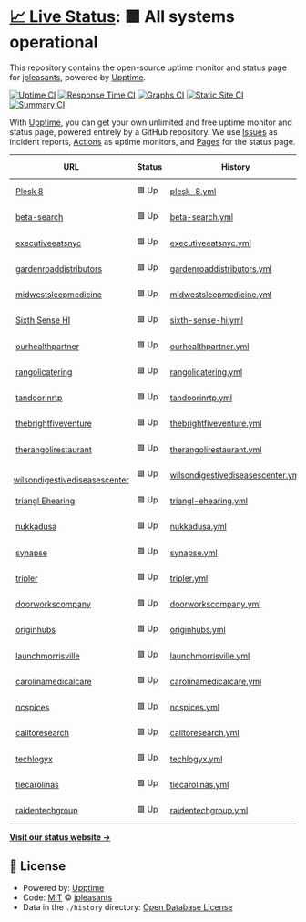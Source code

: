 # [📈 Live Status](https://jpleasants.github.io/plesk8): <!--live status--> **🟩 All systems operational**

This repository contains the open-source uptime monitor and status page for [jpleasants](https://jpleasants.github.io/plesk8), powered by [Upptime](https://github.com/upptime/upptime).

[![Uptime CI](https://github.com/jpleasants/plesk8/workflows/Uptime%20CI/badge.svg)](https://github.com/jpleasants/plesk8/actions?query=workflow%3A%22Uptime+CI%22)
[![Response Time CI](https://github.com/jpleasants/plesk8/workflows/Response%20Time%20CI/badge.svg)](https://github.com/jpleasants/plesk8/actions?query=workflow%3A%22Response+Time+CI%22)
[![Graphs CI](https://github.com/jpleasants/plesk8/workflows/Graphs%20CI/badge.svg)](https://github.com/jpleasants/plesk8/actions?query=workflow%3A%22Graphs+CI%22)
[![Static Site CI](https://github.com/jpleasants/plesk8/workflows/Static%20Site%20CI/badge.svg)](https://github.com/jpleasants/plesk8/actions?query=workflow%3A%22Static+Site+CI%22)
[![Summary CI](https://github.com/jpleasants/plesk8/workflows/Summary%20CI/badge.svg)](https://github.com/jpleasants/plesk8/actions?query=workflow%3A%22Summary+CI%22)

With [Upptime](https://upptime.js.org), you can get your own unlimited and free uptime monitor and status page, powered entirely by a GitHub repository. We use [Issues](https://github.com/jpleasants/plesk8/issues) as incident reports, [Actions](https://github.com/jpleasants/plesk8/actions) as uptime monitors, and [Pages](https://jpleasants.github.io/plesk8) for the status page.

<!--start: status pages-->
<!-- This summary is generated by Upptime (https://github.com/upptime/upptime) -->
<!-- Do not edit this manually, your changes will be overwritten -->
<!-- prettier-ignore -->
| URL | Status | History | Response Time | Uptime |
| --- | ------ | ------- | ------------- | ------ |
| <img alt="" src="https://icons.duckduckgo.com/ip3/plesk8.samitsolutions.com.ico" height="13"> [Plesk 8](https://plesk8.samitsolutions.com) | 🟩 Up | [plesk-8.yml](https://github.com/jpleasants/plesk8/commits/HEAD/history/plesk-8.yml) | <details><summary><img alt="Response time graph" src="./graphs/plesk-8/response-time-week.png" height="20"> 475ms</summary><br><a href="https://jpleasants.github.io/plesk8/history/plesk-8"><img alt="Response time 596" src="https://img.shields.io/endpoint?url=https%3A%2F%2Fraw.githubusercontent.com%2Fjpleasants%2Fplesk8%2FHEAD%2Fapi%2Fplesk-8%2Fresponse-time.json"></a><br><a href="https://jpleasants.github.io/plesk8/history/plesk-8"><img alt="24-hour response time 488" src="https://img.shields.io/endpoint?url=https%3A%2F%2Fraw.githubusercontent.com%2Fjpleasants%2Fplesk8%2FHEAD%2Fapi%2Fplesk-8%2Fresponse-time-day.json"></a><br><a href="https://jpleasants.github.io/plesk8/history/plesk-8"><img alt="7-day response time 475" src="https://img.shields.io/endpoint?url=https%3A%2F%2Fraw.githubusercontent.com%2Fjpleasants%2Fplesk8%2FHEAD%2Fapi%2Fplesk-8%2Fresponse-time-week.json"></a><br><a href="https://jpleasants.github.io/plesk8/history/plesk-8"><img alt="30-day response time 662" src="https://img.shields.io/endpoint?url=https%3A%2F%2Fraw.githubusercontent.com%2Fjpleasants%2Fplesk8%2FHEAD%2Fapi%2Fplesk-8%2Fresponse-time-month.json"></a><br><a href="https://jpleasants.github.io/plesk8/history/plesk-8"><img alt="1-year response time 575" src="https://img.shields.io/endpoint?url=https%3A%2F%2Fraw.githubusercontent.com%2Fjpleasants%2Fplesk8%2FHEAD%2Fapi%2Fplesk-8%2Fresponse-time-year.json"></a></details> | <details><summary><a href="https://jpleasants.github.io/plesk8/history/plesk-8">100.00%</a></summary><a href="https://jpleasants.github.io/plesk8/history/plesk-8"><img alt="All-time uptime 99.36%" src="https://img.shields.io/endpoint?url=https%3A%2F%2Fraw.githubusercontent.com%2Fjpleasants%2Fplesk8%2FHEAD%2Fapi%2Fplesk-8%2Fuptime.json"></a><br><a href="https://jpleasants.github.io/plesk8/history/plesk-8"><img alt="24-hour uptime 100.00%" src="https://img.shields.io/endpoint?url=https%3A%2F%2Fraw.githubusercontent.com%2Fjpleasants%2Fplesk8%2FHEAD%2Fapi%2Fplesk-8%2Fuptime-day.json"></a><br><a href="https://jpleasants.github.io/plesk8/history/plesk-8"><img alt="7-day uptime 100.00%" src="https://img.shields.io/endpoint?url=https%3A%2F%2Fraw.githubusercontent.com%2Fjpleasants%2Fplesk8%2FHEAD%2Fapi%2Fplesk-8%2Fuptime-week.json"></a><br><a href="https://jpleasants.github.io/plesk8/history/plesk-8"><img alt="30-day uptime 100.00%" src="https://img.shields.io/endpoint?url=https%3A%2F%2Fraw.githubusercontent.com%2Fjpleasants%2Fplesk8%2FHEAD%2Fapi%2Fplesk-8%2Fuptime-month.json"></a><br><a href="https://jpleasants.github.io/plesk8/history/plesk-8"><img alt="1-year uptime 98.80%" src="https://img.shields.io/endpoint?url=https%3A%2F%2Fraw.githubusercontent.com%2Fjpleasants%2Fplesk8%2FHEAD%2Fapi%2Fplesk-8%2Fuptime-year.json"></a></details>
| <img alt="" src="https://icons.duckduckgo.com/ip3/beta-search.com.ico" height="13"> [beta-search](https://beta-search.com) | 🟩 Up | [beta-search.yml](https://github.com/jpleasants/plesk8/commits/HEAD/history/beta-search.yml) | <details><summary><img alt="Response time graph" src="./graphs/beta-search/response-time-week.png" height="20"> 514ms</summary><br><a href="https://jpleasants.github.io/plesk8/history/beta-search"><img alt="Response time 1125" src="https://img.shields.io/endpoint?url=https%3A%2F%2Fraw.githubusercontent.com%2Fjpleasants%2Fplesk8%2FHEAD%2Fapi%2Fbeta-search%2Fresponse-time.json"></a><br><a href="https://jpleasants.github.io/plesk8/history/beta-search"><img alt="24-hour response time 489" src="https://img.shields.io/endpoint?url=https%3A%2F%2Fraw.githubusercontent.com%2Fjpleasants%2Fplesk8%2FHEAD%2Fapi%2Fbeta-search%2Fresponse-time-day.json"></a><br><a href="https://jpleasants.github.io/plesk8/history/beta-search"><img alt="7-day response time 514" src="https://img.shields.io/endpoint?url=https%3A%2F%2Fraw.githubusercontent.com%2Fjpleasants%2Fplesk8%2FHEAD%2Fapi%2Fbeta-search%2Fresponse-time-week.json"></a><br><a href="https://jpleasants.github.io/plesk8/history/beta-search"><img alt="30-day response time 741" src="https://img.shields.io/endpoint?url=https%3A%2F%2Fraw.githubusercontent.com%2Fjpleasants%2Fplesk8%2FHEAD%2Fapi%2Fbeta-search%2Fresponse-time-month.json"></a><br><a href="https://jpleasants.github.io/plesk8/history/beta-search"><img alt="1-year response time 544" src="https://img.shields.io/endpoint?url=https%3A%2F%2Fraw.githubusercontent.com%2Fjpleasants%2Fplesk8%2FHEAD%2Fapi%2Fbeta-search%2Fresponse-time-year.json"></a></details> | <details><summary><a href="https://jpleasants.github.io/plesk8/history/beta-search">100.00%</a></summary><a href="https://jpleasants.github.io/plesk8/history/beta-search"><img alt="All-time uptime 99.63%" src="https://img.shields.io/endpoint?url=https%3A%2F%2Fraw.githubusercontent.com%2Fjpleasants%2Fplesk8%2FHEAD%2Fapi%2Fbeta-search%2Fuptime.json"></a><br><a href="https://jpleasants.github.io/plesk8/history/beta-search"><img alt="24-hour uptime 100.00%" src="https://img.shields.io/endpoint?url=https%3A%2F%2Fraw.githubusercontent.com%2Fjpleasants%2Fplesk8%2FHEAD%2Fapi%2Fbeta-search%2Fuptime-day.json"></a><br><a href="https://jpleasants.github.io/plesk8/history/beta-search"><img alt="7-day uptime 100.00%" src="https://img.shields.io/endpoint?url=https%3A%2F%2Fraw.githubusercontent.com%2Fjpleasants%2Fplesk8%2FHEAD%2Fapi%2Fbeta-search%2Fuptime-week.json"></a><br><a href="https://jpleasants.github.io/plesk8/history/beta-search"><img alt="30-day uptime 100.00%" src="https://img.shields.io/endpoint?url=https%3A%2F%2Fraw.githubusercontent.com%2Fjpleasants%2Fplesk8%2FHEAD%2Fapi%2Fbeta-search%2Fuptime-month.json"></a><br><a href="https://jpleasants.github.io/plesk8/history/beta-search"><img alt="1-year uptime 99.31%" src="https://img.shields.io/endpoint?url=https%3A%2F%2Fraw.githubusercontent.com%2Fjpleasants%2Fplesk8%2FHEAD%2Fapi%2Fbeta-search%2Fuptime-year.json"></a></details>
| <img alt="" src="https://icons.duckduckgo.com/ip3/executiveeatsnyc.com.ico" height="13"> [executiveeatsnyc](https://executiveeatsnyc.com) | 🟩 Up | [executiveeatsnyc.yml](https://github.com/jpleasants/plesk8/commits/HEAD/history/executiveeatsnyc.yml) | <details><summary><img alt="Response time graph" src="./graphs/executiveeatsnyc/response-time-week.png" height="20"> 263ms</summary><br><a href="https://jpleasants.github.io/plesk8/history/executiveeatsnyc"><img alt="Response time 628" src="https://img.shields.io/endpoint?url=https%3A%2F%2Fraw.githubusercontent.com%2Fjpleasants%2Fplesk8%2FHEAD%2Fapi%2Fexecutiveeatsnyc%2Fresponse-time.json"></a><br><a href="https://jpleasants.github.io/plesk8/history/executiveeatsnyc"><img alt="24-hour response time 257" src="https://img.shields.io/endpoint?url=https%3A%2F%2Fraw.githubusercontent.com%2Fjpleasants%2Fplesk8%2FHEAD%2Fapi%2Fexecutiveeatsnyc%2Fresponse-time-day.json"></a><br><a href="https://jpleasants.github.io/plesk8/history/executiveeatsnyc"><img alt="7-day response time 263" src="https://img.shields.io/endpoint?url=https%3A%2F%2Fraw.githubusercontent.com%2Fjpleasants%2Fplesk8%2FHEAD%2Fapi%2Fexecutiveeatsnyc%2Fresponse-time-week.json"></a><br><a href="https://jpleasants.github.io/plesk8/history/executiveeatsnyc"><img alt="30-day response time 800" src="https://img.shields.io/endpoint?url=https%3A%2F%2Fraw.githubusercontent.com%2Fjpleasants%2Fplesk8%2FHEAD%2Fapi%2Fexecutiveeatsnyc%2Fresponse-time-month.json"></a><br><a href="https://jpleasants.github.io/plesk8/history/executiveeatsnyc"><img alt="1-year response time 628" src="https://img.shields.io/endpoint?url=https%3A%2F%2Fraw.githubusercontent.com%2Fjpleasants%2Fplesk8%2FHEAD%2Fapi%2Fexecutiveeatsnyc%2Fresponse-time-year.json"></a></details> | <details><summary><a href="https://jpleasants.github.io/plesk8/history/executiveeatsnyc">100.00%</a></summary><a href="https://jpleasants.github.io/plesk8/history/executiveeatsnyc"><img alt="All-time uptime 96.25%" src="https://img.shields.io/endpoint?url=https%3A%2F%2Fraw.githubusercontent.com%2Fjpleasants%2Fplesk8%2FHEAD%2Fapi%2Fexecutiveeatsnyc%2Fuptime.json"></a><br><a href="https://jpleasants.github.io/plesk8/history/executiveeatsnyc"><img alt="24-hour uptime 100.00%" src="https://img.shields.io/endpoint?url=https%3A%2F%2Fraw.githubusercontent.com%2Fjpleasants%2Fplesk8%2FHEAD%2Fapi%2Fexecutiveeatsnyc%2Fuptime-day.json"></a><br><a href="https://jpleasants.github.io/plesk8/history/executiveeatsnyc"><img alt="7-day uptime 100.00%" src="https://img.shields.io/endpoint?url=https%3A%2F%2Fraw.githubusercontent.com%2Fjpleasants%2Fplesk8%2FHEAD%2Fapi%2Fexecutiveeatsnyc%2Fuptime-week.json"></a><br><a href="https://jpleasants.github.io/plesk8/history/executiveeatsnyc"><img alt="30-day uptime 100.00%" src="https://img.shields.io/endpoint?url=https%3A%2F%2Fraw.githubusercontent.com%2Fjpleasants%2Fplesk8%2FHEAD%2Fapi%2Fexecutiveeatsnyc%2Fuptime-month.json"></a><br><a href="https://jpleasants.github.io/plesk8/history/executiveeatsnyc"><img alt="1-year uptime 96.25%" src="https://img.shields.io/endpoint?url=https%3A%2F%2Fraw.githubusercontent.com%2Fjpleasants%2Fplesk8%2FHEAD%2Fapi%2Fexecutiveeatsnyc%2Fuptime-year.json"></a></details>
| <img alt="" src="https://icons.duckduckgo.com/ip3/gardenroaddistributors.com.ico" height="13"> [gardenroaddistributors](https://gardenroaddistributors.com) | 🟩 Up | [gardenroaddistributors.yml](https://github.com/jpleasants/plesk8/commits/HEAD/history/gardenroaddistributors.yml) | <details><summary><img alt="Response time graph" src="./graphs/gardenroaddistributors/response-time-week.png" height="20"> 2076ms</summary><br><a href="https://jpleasants.github.io/plesk8/history/gardenroaddistributors"><img alt="Response time 730" src="https://img.shields.io/endpoint?url=https%3A%2F%2Fraw.githubusercontent.com%2Fjpleasants%2Fplesk8%2FHEAD%2Fapi%2Fgardenroaddistributors%2Fresponse-time.json"></a><br><a href="https://jpleasants.github.io/plesk8/history/gardenroaddistributors"><img alt="24-hour response time 3035" src="https://img.shields.io/endpoint?url=https%3A%2F%2Fraw.githubusercontent.com%2Fjpleasants%2Fplesk8%2FHEAD%2Fapi%2Fgardenroaddistributors%2Fresponse-time-day.json"></a><br><a href="https://jpleasants.github.io/plesk8/history/gardenroaddistributors"><img alt="7-day response time 2076" src="https://img.shields.io/endpoint?url=https%3A%2F%2Fraw.githubusercontent.com%2Fjpleasants%2Fplesk8%2FHEAD%2Fapi%2Fgardenroaddistributors%2Fresponse-time-week.json"></a><br><a href="https://jpleasants.github.io/plesk8/history/gardenroaddistributors"><img alt="30-day response time 1717" src="https://img.shields.io/endpoint?url=https%3A%2F%2Fraw.githubusercontent.com%2Fjpleasants%2Fplesk8%2FHEAD%2Fapi%2Fgardenroaddistributors%2Fresponse-time-month.json"></a><br><a href="https://jpleasants.github.io/plesk8/history/gardenroaddistributors"><img alt="1-year response time 730" src="https://img.shields.io/endpoint?url=https%3A%2F%2Fraw.githubusercontent.com%2Fjpleasants%2Fplesk8%2FHEAD%2Fapi%2Fgardenroaddistributors%2Fresponse-time-year.json"></a></details> | <details><summary><a href="https://jpleasants.github.io/plesk8/history/gardenroaddistributors">100.00%</a></summary><a href="https://jpleasants.github.io/plesk8/history/gardenroaddistributors"><img alt="All-time uptime 96.09%" src="https://img.shields.io/endpoint?url=https%3A%2F%2Fraw.githubusercontent.com%2Fjpleasants%2Fplesk8%2FHEAD%2Fapi%2Fgardenroaddistributors%2Fuptime.json"></a><br><a href="https://jpleasants.github.io/plesk8/history/gardenroaddistributors"><img alt="24-hour uptime 100.00%" src="https://img.shields.io/endpoint?url=https%3A%2F%2Fraw.githubusercontent.com%2Fjpleasants%2Fplesk8%2FHEAD%2Fapi%2Fgardenroaddistributors%2Fuptime-day.json"></a><br><a href="https://jpleasants.github.io/plesk8/history/gardenroaddistributors"><img alt="7-day uptime 100.00%" src="https://img.shields.io/endpoint?url=https%3A%2F%2Fraw.githubusercontent.com%2Fjpleasants%2Fplesk8%2FHEAD%2Fapi%2Fgardenroaddistributors%2Fuptime-week.json"></a><br><a href="https://jpleasants.github.io/plesk8/history/gardenroaddistributors"><img alt="30-day uptime 100.00%" src="https://img.shields.io/endpoint?url=https%3A%2F%2Fraw.githubusercontent.com%2Fjpleasants%2Fplesk8%2FHEAD%2Fapi%2Fgardenroaddistributors%2Fuptime-month.json"></a><br><a href="https://jpleasants.github.io/plesk8/history/gardenroaddistributors"><img alt="1-year uptime 96.09%" src="https://img.shields.io/endpoint?url=https%3A%2F%2Fraw.githubusercontent.com%2Fjpleasants%2Fplesk8%2FHEAD%2Fapi%2Fgardenroaddistributors%2Fuptime-year.json"></a></details>
| <img alt="" src="https://icons.duckduckgo.com/ip3/midwestsleepmedicine.com.ico" height="13"> [midwestsleepmedicine](https://midwestsleepmedicine.com) | 🟩 Up | [midwestsleepmedicine.yml](https://github.com/jpleasants/plesk8/commits/HEAD/history/midwestsleepmedicine.yml) | <details><summary><img alt="Response time graph" src="./graphs/midwestsleepmedicine/response-time-week.png" height="20"> 361ms</summary><br><a href="https://jpleasants.github.io/plesk8/history/midwestsleepmedicine"><img alt="Response time 526" src="https://img.shields.io/endpoint?url=https%3A%2F%2Fraw.githubusercontent.com%2Fjpleasants%2Fplesk8%2FHEAD%2Fapi%2Fmidwestsleepmedicine%2Fresponse-time.json"></a><br><a href="https://jpleasants.github.io/plesk8/history/midwestsleepmedicine"><img alt="24-hour response time 312" src="https://img.shields.io/endpoint?url=https%3A%2F%2Fraw.githubusercontent.com%2Fjpleasants%2Fplesk8%2FHEAD%2Fapi%2Fmidwestsleepmedicine%2Fresponse-time-day.json"></a><br><a href="https://jpleasants.github.io/plesk8/history/midwestsleepmedicine"><img alt="7-day response time 361" src="https://img.shields.io/endpoint?url=https%3A%2F%2Fraw.githubusercontent.com%2Fjpleasants%2Fplesk8%2FHEAD%2Fapi%2Fmidwestsleepmedicine%2Fresponse-time-week.json"></a><br><a href="https://jpleasants.github.io/plesk8/history/midwestsleepmedicine"><img alt="30-day response time 648" src="https://img.shields.io/endpoint?url=https%3A%2F%2Fraw.githubusercontent.com%2Fjpleasants%2Fplesk8%2FHEAD%2Fapi%2Fmidwestsleepmedicine%2Fresponse-time-month.json"></a><br><a href="https://jpleasants.github.io/plesk8/history/midwestsleepmedicine"><img alt="1-year response time 526" src="https://img.shields.io/endpoint?url=https%3A%2F%2Fraw.githubusercontent.com%2Fjpleasants%2Fplesk8%2FHEAD%2Fapi%2Fmidwestsleepmedicine%2Fresponse-time-year.json"></a></details> | <details><summary><a href="https://jpleasants.github.io/plesk8/history/midwestsleepmedicine">100.00%</a></summary><a href="https://jpleasants.github.io/plesk8/history/midwestsleepmedicine"><img alt="All-time uptime 97.78%" src="https://img.shields.io/endpoint?url=https%3A%2F%2Fraw.githubusercontent.com%2Fjpleasants%2Fplesk8%2FHEAD%2Fapi%2Fmidwestsleepmedicine%2Fuptime.json"></a><br><a href="https://jpleasants.github.io/plesk8/history/midwestsleepmedicine"><img alt="24-hour uptime 100.00%" src="https://img.shields.io/endpoint?url=https%3A%2F%2Fraw.githubusercontent.com%2Fjpleasants%2Fplesk8%2FHEAD%2Fapi%2Fmidwestsleepmedicine%2Fuptime-day.json"></a><br><a href="https://jpleasants.github.io/plesk8/history/midwestsleepmedicine"><img alt="7-day uptime 100.00%" src="https://img.shields.io/endpoint?url=https%3A%2F%2Fraw.githubusercontent.com%2Fjpleasants%2Fplesk8%2FHEAD%2Fapi%2Fmidwestsleepmedicine%2Fuptime-week.json"></a><br><a href="https://jpleasants.github.io/plesk8/history/midwestsleepmedicine"><img alt="30-day uptime 100.00%" src="https://img.shields.io/endpoint?url=https%3A%2F%2Fraw.githubusercontent.com%2Fjpleasants%2Fplesk8%2FHEAD%2Fapi%2Fmidwestsleepmedicine%2Fuptime-month.json"></a><br><a href="https://jpleasants.github.io/plesk8/history/midwestsleepmedicine"><img alt="1-year uptime 97.78%" src="https://img.shields.io/endpoint?url=https%3A%2F%2Fraw.githubusercontent.com%2Fjpleasants%2Fplesk8%2FHEAD%2Fapi%2Fmidwestsleepmedicine%2Fuptime-year.json"></a></details>
| <img alt="" src="https://icons.duckduckgo.com/ip3/sixthsensehi.com.ico" height="13"> [Sixth Sense HI](https://sixthsensehi.com) | 🟩 Up | [sixth-sense-hi.yml](https://github.com/jpleasants/plesk8/commits/HEAD/history/sixth-sense-hi.yml) | <details><summary><img alt="Response time graph" src="./graphs/sixth-sense-hi/response-time-week.png" height="20"> 459ms</summary><br><a href="https://jpleasants.github.io/plesk8/history/sixth-sense-hi"><img alt="Response time 851" src="https://img.shields.io/endpoint?url=https%3A%2F%2Fraw.githubusercontent.com%2Fjpleasants%2Fplesk8%2FHEAD%2Fapi%2Fsixth-sense-hi%2Fresponse-time.json"></a><br><a href="https://jpleasants.github.io/plesk8/history/sixth-sense-hi"><img alt="24-hour response time 450" src="https://img.shields.io/endpoint?url=https%3A%2F%2Fraw.githubusercontent.com%2Fjpleasants%2Fplesk8%2FHEAD%2Fapi%2Fsixth-sense-hi%2Fresponse-time-day.json"></a><br><a href="https://jpleasants.github.io/plesk8/history/sixth-sense-hi"><img alt="7-day response time 459" src="https://img.shields.io/endpoint?url=https%3A%2F%2Fraw.githubusercontent.com%2Fjpleasants%2Fplesk8%2FHEAD%2Fapi%2Fsixth-sense-hi%2Fresponse-time-week.json"></a><br><a href="https://jpleasants.github.io/plesk8/history/sixth-sense-hi"><img alt="30-day response time 682" src="https://img.shields.io/endpoint?url=https%3A%2F%2Fraw.githubusercontent.com%2Fjpleasants%2Fplesk8%2FHEAD%2Fapi%2Fsixth-sense-hi%2Fresponse-time-month.json"></a><br><a href="https://jpleasants.github.io/plesk8/history/sixth-sense-hi"><img alt="1-year response time 528" src="https://img.shields.io/endpoint?url=https%3A%2F%2Fraw.githubusercontent.com%2Fjpleasants%2Fplesk8%2FHEAD%2Fapi%2Fsixth-sense-hi%2Fresponse-time-year.json"></a></details> | <details><summary><a href="https://jpleasants.github.io/plesk8/history/sixth-sense-hi">100.00%</a></summary><a href="https://jpleasants.github.io/plesk8/history/sixth-sense-hi"><img alt="All-time uptime 99.04%" src="https://img.shields.io/endpoint?url=https%3A%2F%2Fraw.githubusercontent.com%2Fjpleasants%2Fplesk8%2FHEAD%2Fapi%2Fsixth-sense-hi%2Fuptime.json"></a><br><a href="https://jpleasants.github.io/plesk8/history/sixth-sense-hi"><img alt="24-hour uptime 100.00%" src="https://img.shields.io/endpoint?url=https%3A%2F%2Fraw.githubusercontent.com%2Fjpleasants%2Fplesk8%2FHEAD%2Fapi%2Fsixth-sense-hi%2Fuptime-day.json"></a><br><a href="https://jpleasants.github.io/plesk8/history/sixth-sense-hi"><img alt="7-day uptime 100.00%" src="https://img.shields.io/endpoint?url=https%3A%2F%2Fraw.githubusercontent.com%2Fjpleasants%2Fplesk8%2FHEAD%2Fapi%2Fsixth-sense-hi%2Fuptime-week.json"></a><br><a href="https://jpleasants.github.io/plesk8/history/sixth-sense-hi"><img alt="30-day uptime 100.00%" src="https://img.shields.io/endpoint?url=https%3A%2F%2Fraw.githubusercontent.com%2Fjpleasants%2Fplesk8%2FHEAD%2Fapi%2Fsixth-sense-hi%2Fuptime-month.json"></a><br><a href="https://jpleasants.github.io/plesk8/history/sixth-sense-hi"><img alt="1-year uptime 98.48%" src="https://img.shields.io/endpoint?url=https%3A%2F%2Fraw.githubusercontent.com%2Fjpleasants%2Fplesk8%2FHEAD%2Fapi%2Fsixth-sense-hi%2Fuptime-year.json"></a></details>
| <img alt="" src="https://icons.duckduckgo.com/ip3/ourhealthpartner.com.ico" height="13"> [ourhealthpartner](https://ourhealthpartner.com) | 🟩 Up | [ourhealthpartner.yml](https://github.com/jpleasants/plesk8/commits/HEAD/history/ourhealthpartner.yml) | <details><summary><img alt="Response time graph" src="./graphs/ourhealthpartner/response-time-week.png" height="20"> 1556ms</summary><br><a href="https://jpleasants.github.io/plesk8/history/ourhealthpartner"><img alt="Response time 1612" src="https://img.shields.io/endpoint?url=https%3A%2F%2Fraw.githubusercontent.com%2Fjpleasants%2Fplesk8%2FHEAD%2Fapi%2Fourhealthpartner%2Fresponse-time.json"></a><br><a href="https://jpleasants.github.io/plesk8/history/ourhealthpartner"><img alt="24-hour response time 3445" src="https://img.shields.io/endpoint?url=https%3A%2F%2Fraw.githubusercontent.com%2Fjpleasants%2Fplesk8%2FHEAD%2Fapi%2Fourhealthpartner%2Fresponse-time-day.json"></a><br><a href="https://jpleasants.github.io/plesk8/history/ourhealthpartner"><img alt="7-day response time 1556" src="https://img.shields.io/endpoint?url=https%3A%2F%2Fraw.githubusercontent.com%2Fjpleasants%2Fplesk8%2FHEAD%2Fapi%2Fourhealthpartner%2Fresponse-time-week.json"></a><br><a href="https://jpleasants.github.io/plesk8/history/ourhealthpartner"><img alt="30-day response time 2221" src="https://img.shields.io/endpoint?url=https%3A%2F%2Fraw.githubusercontent.com%2Fjpleasants%2Fplesk8%2FHEAD%2Fapi%2Fourhealthpartner%2Fresponse-time-month.json"></a><br><a href="https://jpleasants.github.io/plesk8/history/ourhealthpartner"><img alt="1-year response time 1612" src="https://img.shields.io/endpoint?url=https%3A%2F%2Fraw.githubusercontent.com%2Fjpleasants%2Fplesk8%2FHEAD%2Fapi%2Fourhealthpartner%2Fresponse-time-year.json"></a></details> | <details><summary><a href="https://jpleasants.github.io/plesk8/history/ourhealthpartner">100.00%</a></summary><a href="https://jpleasants.github.io/plesk8/history/ourhealthpartner"><img alt="All-time uptime 98.03%" src="https://img.shields.io/endpoint?url=https%3A%2F%2Fraw.githubusercontent.com%2Fjpleasants%2Fplesk8%2FHEAD%2Fapi%2Fourhealthpartner%2Fuptime.json"></a><br><a href="https://jpleasants.github.io/plesk8/history/ourhealthpartner"><img alt="24-hour uptime 100.00%" src="https://img.shields.io/endpoint?url=https%3A%2F%2Fraw.githubusercontent.com%2Fjpleasants%2Fplesk8%2FHEAD%2Fapi%2Fourhealthpartner%2Fuptime-day.json"></a><br><a href="https://jpleasants.github.io/plesk8/history/ourhealthpartner"><img alt="7-day uptime 100.00%" src="https://img.shields.io/endpoint?url=https%3A%2F%2Fraw.githubusercontent.com%2Fjpleasants%2Fplesk8%2FHEAD%2Fapi%2Fourhealthpartner%2Fuptime-week.json"></a><br><a href="https://jpleasants.github.io/plesk8/history/ourhealthpartner"><img alt="30-day uptime 100.00%" src="https://img.shields.io/endpoint?url=https%3A%2F%2Fraw.githubusercontent.com%2Fjpleasants%2Fplesk8%2FHEAD%2Fapi%2Fourhealthpartner%2Fuptime-month.json"></a><br><a href="https://jpleasants.github.io/plesk8/history/ourhealthpartner"><img alt="1-year uptime 98.03%" src="https://img.shields.io/endpoint?url=https%3A%2F%2Fraw.githubusercontent.com%2Fjpleasants%2Fplesk8%2FHEAD%2Fapi%2Fourhealthpartner%2Fuptime-year.json"></a></details>
| <img alt="" src="https://icons.duckduckgo.com/ip3/rangolicatering.com.ico" height="13"> [rangolicatering](https://rangolicatering.com) | 🟩 Up | [rangolicatering.yml](https://github.com/jpleasants/plesk8/commits/HEAD/history/rangolicatering.yml) | <details><summary><img alt="Response time graph" src="./graphs/rangolicatering/response-time-week.png" height="20"> 2674ms</summary><br><a href="https://jpleasants.github.io/plesk8/history/rangolicatering"><img alt="Response time 662" src="https://img.shields.io/endpoint?url=https%3A%2F%2Fraw.githubusercontent.com%2Fjpleasants%2Fplesk8%2FHEAD%2Fapi%2Frangolicatering%2Fresponse-time.json"></a><br><a href="https://jpleasants.github.io/plesk8/history/rangolicatering"><img alt="24-hour response time 298" src="https://img.shields.io/endpoint?url=https%3A%2F%2Fraw.githubusercontent.com%2Fjpleasants%2Fplesk8%2FHEAD%2Fapi%2Frangolicatering%2Fresponse-time-day.json"></a><br><a href="https://jpleasants.github.io/plesk8/history/rangolicatering"><img alt="7-day response time 2674" src="https://img.shields.io/endpoint?url=https%3A%2F%2Fraw.githubusercontent.com%2Fjpleasants%2Fplesk8%2FHEAD%2Fapi%2Frangolicatering%2Fresponse-time-week.json"></a><br><a href="https://jpleasants.github.io/plesk8/history/rangolicatering"><img alt="30-day response time 1335" src="https://img.shields.io/endpoint?url=https%3A%2F%2Fraw.githubusercontent.com%2Fjpleasants%2Fplesk8%2FHEAD%2Fapi%2Frangolicatering%2Fresponse-time-month.json"></a><br><a href="https://jpleasants.github.io/plesk8/history/rangolicatering"><img alt="1-year response time 662" src="https://img.shields.io/endpoint?url=https%3A%2F%2Fraw.githubusercontent.com%2Fjpleasants%2Fplesk8%2FHEAD%2Fapi%2Frangolicatering%2Fresponse-time-year.json"></a></details> | <details><summary><a href="https://jpleasants.github.io/plesk8/history/rangolicatering">100.00%</a></summary><a href="https://jpleasants.github.io/plesk8/history/rangolicatering"><img alt="All-time uptime 96.07%" src="https://img.shields.io/endpoint?url=https%3A%2F%2Fraw.githubusercontent.com%2Fjpleasants%2Fplesk8%2FHEAD%2Fapi%2Frangolicatering%2Fuptime.json"></a><br><a href="https://jpleasants.github.io/plesk8/history/rangolicatering"><img alt="24-hour uptime 100.00%" src="https://img.shields.io/endpoint?url=https%3A%2F%2Fraw.githubusercontent.com%2Fjpleasants%2Fplesk8%2FHEAD%2Fapi%2Frangolicatering%2Fuptime-day.json"></a><br><a href="https://jpleasants.github.io/plesk8/history/rangolicatering"><img alt="7-day uptime 100.00%" src="https://img.shields.io/endpoint?url=https%3A%2F%2Fraw.githubusercontent.com%2Fjpleasants%2Fplesk8%2FHEAD%2Fapi%2Frangolicatering%2Fuptime-week.json"></a><br><a href="https://jpleasants.github.io/plesk8/history/rangolicatering"><img alt="30-day uptime 100.00%" src="https://img.shields.io/endpoint?url=https%3A%2F%2Fraw.githubusercontent.com%2Fjpleasants%2Fplesk8%2FHEAD%2Fapi%2Frangolicatering%2Fuptime-month.json"></a><br><a href="https://jpleasants.github.io/plesk8/history/rangolicatering"><img alt="1-year uptime 96.07%" src="https://img.shields.io/endpoint?url=https%3A%2F%2Fraw.githubusercontent.com%2Fjpleasants%2Fplesk8%2FHEAD%2Fapi%2Frangolicatering%2Fuptime-year.json"></a></details>
| <img alt="" src="https://icons.duckduckgo.com/ip3/tandoorinrtp.com.ico" height="13"> [tandoorinrtp](https://tandoorinrtp.com) | 🟩 Up | [tandoorinrtp.yml](https://github.com/jpleasants/plesk8/commits/HEAD/history/tandoorinrtp.yml) | <details><summary><img alt="Response time graph" src="./graphs/tandoorinrtp/response-time-week.png" height="20"> 219ms</summary><br><a href="https://jpleasants.github.io/plesk8/history/tandoorinrtp"><img alt="Response time 2200" src="https://img.shields.io/endpoint?url=https%3A%2F%2Fraw.githubusercontent.com%2Fjpleasants%2Fplesk8%2FHEAD%2Fapi%2Ftandoorinrtp%2Fresponse-time.json"></a><br><a href="https://jpleasants.github.io/plesk8/history/tandoorinrtp"><img alt="24-hour response time 209" src="https://img.shields.io/endpoint?url=https%3A%2F%2Fraw.githubusercontent.com%2Fjpleasants%2Fplesk8%2FHEAD%2Fapi%2Ftandoorinrtp%2Fresponse-time-day.json"></a><br><a href="https://jpleasants.github.io/plesk8/history/tandoorinrtp"><img alt="7-day response time 219" src="https://img.shields.io/endpoint?url=https%3A%2F%2Fraw.githubusercontent.com%2Fjpleasants%2Fplesk8%2FHEAD%2Fapi%2Ftandoorinrtp%2Fresponse-time-week.json"></a><br><a href="https://jpleasants.github.io/plesk8/history/tandoorinrtp"><img alt="30-day response time 1960" src="https://img.shields.io/endpoint?url=https%3A%2F%2Fraw.githubusercontent.com%2Fjpleasants%2Fplesk8%2FHEAD%2Fapi%2Ftandoorinrtp%2Fresponse-time-month.json"></a><br><a href="https://jpleasants.github.io/plesk8/history/tandoorinrtp"><img alt="1-year response time 2200" src="https://img.shields.io/endpoint?url=https%3A%2F%2Fraw.githubusercontent.com%2Fjpleasants%2Fplesk8%2FHEAD%2Fapi%2Ftandoorinrtp%2Fresponse-time-year.json"></a></details> | <details><summary><a href="https://jpleasants.github.io/plesk8/history/tandoorinrtp">100.00%</a></summary><a href="https://jpleasants.github.io/plesk8/history/tandoorinrtp"><img alt="All-time uptime 96.06%" src="https://img.shields.io/endpoint?url=https%3A%2F%2Fraw.githubusercontent.com%2Fjpleasants%2Fplesk8%2FHEAD%2Fapi%2Ftandoorinrtp%2Fuptime.json"></a><br><a href="https://jpleasants.github.io/plesk8/history/tandoorinrtp"><img alt="24-hour uptime 100.00%" src="https://img.shields.io/endpoint?url=https%3A%2F%2Fraw.githubusercontent.com%2Fjpleasants%2Fplesk8%2FHEAD%2Fapi%2Ftandoorinrtp%2Fuptime-day.json"></a><br><a href="https://jpleasants.github.io/plesk8/history/tandoorinrtp"><img alt="7-day uptime 100.00%" src="https://img.shields.io/endpoint?url=https%3A%2F%2Fraw.githubusercontent.com%2Fjpleasants%2Fplesk8%2FHEAD%2Fapi%2Ftandoorinrtp%2Fuptime-week.json"></a><br><a href="https://jpleasants.github.io/plesk8/history/tandoorinrtp"><img alt="30-day uptime 100.00%" src="https://img.shields.io/endpoint?url=https%3A%2F%2Fraw.githubusercontent.com%2Fjpleasants%2Fplesk8%2FHEAD%2Fapi%2Ftandoorinrtp%2Fuptime-month.json"></a><br><a href="https://jpleasants.github.io/plesk8/history/tandoorinrtp"><img alt="1-year uptime 96.06%" src="https://img.shields.io/endpoint?url=https%3A%2F%2Fraw.githubusercontent.com%2Fjpleasants%2Fplesk8%2FHEAD%2Fapi%2Ftandoorinrtp%2Fuptime-year.json"></a></details>
| <img alt="" src="https://icons.duckduckgo.com/ip3/thebrightfiveventure.com.ico" height="13"> [thebrightfiveventure](https://thebrightfiveventure.com) | 🟩 Up | [thebrightfiveventure.yml](https://github.com/jpleasants/plesk8/commits/HEAD/history/thebrightfiveventure.yml) | <details><summary><img alt="Response time graph" src="./graphs/thebrightfiveventure/response-time-week.png" height="20"> 282ms</summary><br><a href="https://jpleasants.github.io/plesk8/history/thebrightfiveventure"><img alt="Response time 541" src="https://img.shields.io/endpoint?url=https%3A%2F%2Fraw.githubusercontent.com%2Fjpleasants%2Fplesk8%2FHEAD%2Fapi%2Fthebrightfiveventure%2Fresponse-time.json"></a><br><a href="https://jpleasants.github.io/plesk8/history/thebrightfiveventure"><img alt="24-hour response time 282" src="https://img.shields.io/endpoint?url=https%3A%2F%2Fraw.githubusercontent.com%2Fjpleasants%2Fplesk8%2FHEAD%2Fapi%2Fthebrightfiveventure%2Fresponse-time-day.json"></a><br><a href="https://jpleasants.github.io/plesk8/history/thebrightfiveventure"><img alt="7-day response time 282" src="https://img.shields.io/endpoint?url=https%3A%2F%2Fraw.githubusercontent.com%2Fjpleasants%2Fplesk8%2FHEAD%2Fapi%2Fthebrightfiveventure%2Fresponse-time-week.json"></a><br><a href="https://jpleasants.github.io/plesk8/history/thebrightfiveventure"><img alt="30-day response time 559" src="https://img.shields.io/endpoint?url=https%3A%2F%2Fraw.githubusercontent.com%2Fjpleasants%2Fplesk8%2FHEAD%2Fapi%2Fthebrightfiveventure%2Fresponse-time-month.json"></a><br><a href="https://jpleasants.github.io/plesk8/history/thebrightfiveventure"><img alt="1-year response time 541" src="https://img.shields.io/endpoint?url=https%3A%2F%2Fraw.githubusercontent.com%2Fjpleasants%2Fplesk8%2FHEAD%2Fapi%2Fthebrightfiveventure%2Fresponse-time-year.json"></a></details> | <details><summary><a href="https://jpleasants.github.io/plesk8/history/thebrightfiveventure">100.00%</a></summary><a href="https://jpleasants.github.io/plesk8/history/thebrightfiveventure"><img alt="All-time uptime 96.06%" src="https://img.shields.io/endpoint?url=https%3A%2F%2Fraw.githubusercontent.com%2Fjpleasants%2Fplesk8%2FHEAD%2Fapi%2Fthebrightfiveventure%2Fuptime.json"></a><br><a href="https://jpleasants.github.io/plesk8/history/thebrightfiveventure"><img alt="24-hour uptime 100.00%" src="https://img.shields.io/endpoint?url=https%3A%2F%2Fraw.githubusercontent.com%2Fjpleasants%2Fplesk8%2FHEAD%2Fapi%2Fthebrightfiveventure%2Fuptime-day.json"></a><br><a href="https://jpleasants.github.io/plesk8/history/thebrightfiveventure"><img alt="7-day uptime 100.00%" src="https://img.shields.io/endpoint?url=https%3A%2F%2Fraw.githubusercontent.com%2Fjpleasants%2Fplesk8%2FHEAD%2Fapi%2Fthebrightfiveventure%2Fuptime-week.json"></a><br><a href="https://jpleasants.github.io/plesk8/history/thebrightfiveventure"><img alt="30-day uptime 100.00%" src="https://img.shields.io/endpoint?url=https%3A%2F%2Fraw.githubusercontent.com%2Fjpleasants%2Fplesk8%2FHEAD%2Fapi%2Fthebrightfiveventure%2Fuptime-month.json"></a><br><a href="https://jpleasants.github.io/plesk8/history/thebrightfiveventure"><img alt="1-year uptime 96.06%" src="https://img.shields.io/endpoint?url=https%3A%2F%2Fraw.githubusercontent.com%2Fjpleasants%2Fplesk8%2FHEAD%2Fapi%2Fthebrightfiveventure%2Fuptime-year.json"></a></details>
| <img alt="" src="https://icons.duckduckgo.com/ip3/therangolirestaurant.com.ico" height="13"> [therangolirestaurant](https://therangolirestaurant.com) | 🟩 Up | [therangolirestaurant.yml](https://github.com/jpleasants/plesk8/commits/HEAD/history/therangolirestaurant.yml) | <details><summary><img alt="Response time graph" src="./graphs/therangolirestaurant/response-time-week.png" height="20"> 3603ms</summary><br><a href="https://jpleasants.github.io/plesk8/history/therangolirestaurant"><img alt="Response time 705" src="https://img.shields.io/endpoint?url=https%3A%2F%2Fraw.githubusercontent.com%2Fjpleasants%2Fplesk8%2FHEAD%2Fapi%2Ftherangolirestaurant%2Fresponse-time.json"></a><br><a href="https://jpleasants.github.io/plesk8/history/therangolirestaurant"><img alt="24-hour response time 284" src="https://img.shields.io/endpoint?url=https%3A%2F%2Fraw.githubusercontent.com%2Fjpleasants%2Fplesk8%2FHEAD%2Fapi%2Ftherangolirestaurant%2Fresponse-time-day.json"></a><br><a href="https://jpleasants.github.io/plesk8/history/therangolirestaurant"><img alt="7-day response time 3603" src="https://img.shields.io/endpoint?url=https%3A%2F%2Fraw.githubusercontent.com%2Fjpleasants%2Fplesk8%2FHEAD%2Fapi%2Ftherangolirestaurant%2Fresponse-time-week.json"></a><br><a href="https://jpleasants.github.io/plesk8/history/therangolirestaurant"><img alt="30-day response time 1387" src="https://img.shields.io/endpoint?url=https%3A%2F%2Fraw.githubusercontent.com%2Fjpleasants%2Fplesk8%2FHEAD%2Fapi%2Ftherangolirestaurant%2Fresponse-time-month.json"></a><br><a href="https://jpleasants.github.io/plesk8/history/therangolirestaurant"><img alt="1-year response time 705" src="https://img.shields.io/endpoint?url=https%3A%2F%2Fraw.githubusercontent.com%2Fjpleasants%2Fplesk8%2FHEAD%2Fapi%2Ftherangolirestaurant%2Fresponse-time-year.json"></a></details> | <details><summary><a href="https://jpleasants.github.io/plesk8/history/therangolirestaurant">100.00%</a></summary><a href="https://jpleasants.github.io/plesk8/history/therangolirestaurant"><img alt="All-time uptime 97.85%" src="https://img.shields.io/endpoint?url=https%3A%2F%2Fraw.githubusercontent.com%2Fjpleasants%2Fplesk8%2FHEAD%2Fapi%2Ftherangolirestaurant%2Fuptime.json"></a><br><a href="https://jpleasants.github.io/plesk8/history/therangolirestaurant"><img alt="24-hour uptime 100.00%" src="https://img.shields.io/endpoint?url=https%3A%2F%2Fraw.githubusercontent.com%2Fjpleasants%2Fplesk8%2FHEAD%2Fapi%2Ftherangolirestaurant%2Fuptime-day.json"></a><br><a href="https://jpleasants.github.io/plesk8/history/therangolirestaurant"><img alt="7-day uptime 100.00%" src="https://img.shields.io/endpoint?url=https%3A%2F%2Fraw.githubusercontent.com%2Fjpleasants%2Fplesk8%2FHEAD%2Fapi%2Ftherangolirestaurant%2Fuptime-week.json"></a><br><a href="https://jpleasants.github.io/plesk8/history/therangolirestaurant"><img alt="30-day uptime 100.00%" src="https://img.shields.io/endpoint?url=https%3A%2F%2Fraw.githubusercontent.com%2Fjpleasants%2Fplesk8%2FHEAD%2Fapi%2Ftherangolirestaurant%2Fuptime-month.json"></a><br><a href="https://jpleasants.github.io/plesk8/history/therangolirestaurant"><img alt="1-year uptime 97.85%" src="https://img.shields.io/endpoint?url=https%3A%2F%2Fraw.githubusercontent.com%2Fjpleasants%2Fplesk8%2FHEAD%2Fapi%2Ftherangolirestaurant%2Fuptime-year.json"></a></details>
| <img alt="" src="https://icons.duckduckgo.com/ip3/wilsondigestivediseasescenter.com.ico" height="13"> [wilsondigestivediseasescenter](https://wilsondigestivediseasescenter.com) | 🟩 Up | [wilsondigestivediseasescenter.yml](https://github.com/jpleasants/plesk8/commits/HEAD/history/wilsondigestivediseasescenter.yml) | <details><summary><img alt="Response time graph" src="./graphs/wilsondigestivediseasescenter/response-time-week.png" height="20"> 1902ms</summary><br><a href="https://jpleasants.github.io/plesk8/history/wilsondigestivediseasescenter"><img alt="Response time 1243" src="https://img.shields.io/endpoint?url=https%3A%2F%2Fraw.githubusercontent.com%2Fjpleasants%2Fplesk8%2FHEAD%2Fapi%2Fwilsondigestivediseasescenter%2Fresponse-time.json"></a><br><a href="https://jpleasants.github.io/plesk8/history/wilsondigestivediseasescenter"><img alt="24-hour response time 1877" src="https://img.shields.io/endpoint?url=https%3A%2F%2Fraw.githubusercontent.com%2Fjpleasants%2Fplesk8%2FHEAD%2Fapi%2Fwilsondigestivediseasescenter%2Fresponse-time-day.json"></a><br><a href="https://jpleasants.github.io/plesk8/history/wilsondigestivediseasescenter"><img alt="7-day response time 1902" src="https://img.shields.io/endpoint?url=https%3A%2F%2Fraw.githubusercontent.com%2Fjpleasants%2Fplesk8%2FHEAD%2Fapi%2Fwilsondigestivediseasescenter%2Fresponse-time-week.json"></a><br><a href="https://jpleasants.github.io/plesk8/history/wilsondigestivediseasescenter"><img alt="30-day response time 1510" src="https://img.shields.io/endpoint?url=https%3A%2F%2Fraw.githubusercontent.com%2Fjpleasants%2Fplesk8%2FHEAD%2Fapi%2Fwilsondigestivediseasescenter%2Fresponse-time-month.json"></a><br><a href="https://jpleasants.github.io/plesk8/history/wilsondigestivediseasescenter"><img alt="1-year response time 1243" src="https://img.shields.io/endpoint?url=https%3A%2F%2Fraw.githubusercontent.com%2Fjpleasants%2Fplesk8%2FHEAD%2Fapi%2Fwilsondigestivediseasescenter%2Fresponse-time-year.json"></a></details> | <details><summary><a href="https://jpleasants.github.io/plesk8/history/wilsondigestivediseasescenter">98.52%</a></summary><a href="https://jpleasants.github.io/plesk8/history/wilsondigestivediseasescenter"><img alt="All-time uptime 96.73%" src="https://img.shields.io/endpoint?url=https%3A%2F%2Fraw.githubusercontent.com%2Fjpleasants%2Fplesk8%2FHEAD%2Fapi%2Fwilsondigestivediseasescenter%2Fuptime.json"></a><br><a href="https://jpleasants.github.io/plesk8/history/wilsondigestivediseasescenter"><img alt="24-hour uptime 100.00%" src="https://img.shields.io/endpoint?url=https%3A%2F%2Fraw.githubusercontent.com%2Fjpleasants%2Fplesk8%2FHEAD%2Fapi%2Fwilsondigestivediseasescenter%2Fuptime-day.json"></a><br><a href="https://jpleasants.github.io/plesk8/history/wilsondigestivediseasescenter"><img alt="7-day uptime 98.52%" src="https://img.shields.io/endpoint?url=https%3A%2F%2Fraw.githubusercontent.com%2Fjpleasants%2Fplesk8%2FHEAD%2Fapi%2Fwilsondigestivediseasescenter%2Fuptime-week.json"></a><br><a href="https://jpleasants.github.io/plesk8/history/wilsondigestivediseasescenter"><img alt="30-day uptime 99.61%" src="https://img.shields.io/endpoint?url=https%3A%2F%2Fraw.githubusercontent.com%2Fjpleasants%2Fplesk8%2FHEAD%2Fapi%2Fwilsondigestivediseasescenter%2Fuptime-month.json"></a><br><a href="https://jpleasants.github.io/plesk8/history/wilsondigestivediseasescenter"><img alt="1-year uptime 96.73%" src="https://img.shields.io/endpoint?url=https%3A%2F%2Fraw.githubusercontent.com%2Fjpleasants%2Fplesk8%2FHEAD%2Fapi%2Fwilsondigestivediseasescenter%2Fuptime-year.json"></a></details>
| <img alt="" src="https://icons.duckduckgo.com/ip3/trianglehearing.com.ico" height="13"> [triangl Ehearing](https://trianglehearing.com) | 🟩 Up | [triangl-ehearing.yml](https://github.com/jpleasants/plesk8/commits/HEAD/history/triangl-ehearing.yml) | <details><summary><img alt="Response time graph" src="./graphs/triangl-ehearing/response-time-week.png" height="20"> 1205ms</summary><br><a href="https://jpleasants.github.io/plesk8/history/triangl-ehearing"><img alt="Response time 2157" src="https://img.shields.io/endpoint?url=https%3A%2F%2Fraw.githubusercontent.com%2Fjpleasants%2Fplesk8%2FHEAD%2Fapi%2Ftriangl-ehearing%2Fresponse-time.json"></a><br><a href="https://jpleasants.github.io/plesk8/history/triangl-ehearing"><img alt="24-hour response time 247" src="https://img.shields.io/endpoint?url=https%3A%2F%2Fraw.githubusercontent.com%2Fjpleasants%2Fplesk8%2FHEAD%2Fapi%2Ftriangl-ehearing%2Fresponse-time-day.json"></a><br><a href="https://jpleasants.github.io/plesk8/history/triangl-ehearing"><img alt="7-day response time 1205" src="https://img.shields.io/endpoint?url=https%3A%2F%2Fraw.githubusercontent.com%2Fjpleasants%2Fplesk8%2FHEAD%2Fapi%2Ftriangl-ehearing%2Fresponse-time-week.json"></a><br><a href="https://jpleasants.github.io/plesk8/history/triangl-ehearing"><img alt="30-day response time 2552" src="https://img.shields.io/endpoint?url=https%3A%2F%2Fraw.githubusercontent.com%2Fjpleasants%2Fplesk8%2FHEAD%2Fapi%2Ftriangl-ehearing%2Fresponse-time-month.json"></a><br><a href="https://jpleasants.github.io/plesk8/history/triangl-ehearing"><img alt="1-year response time 2157" src="https://img.shields.io/endpoint?url=https%3A%2F%2Fraw.githubusercontent.com%2Fjpleasants%2Fplesk8%2FHEAD%2Fapi%2Ftriangl-ehearing%2Fresponse-time-year.json"></a></details> | <details><summary><a href="https://jpleasants.github.io/plesk8/history/triangl-ehearing">100.00%</a></summary><a href="https://jpleasants.github.io/plesk8/history/triangl-ehearing"><img alt="All-time uptime 98.59%" src="https://img.shields.io/endpoint?url=https%3A%2F%2Fraw.githubusercontent.com%2Fjpleasants%2Fplesk8%2FHEAD%2Fapi%2Ftriangl-ehearing%2Fuptime.json"></a><br><a href="https://jpleasants.github.io/plesk8/history/triangl-ehearing"><img alt="24-hour uptime 100.00%" src="https://img.shields.io/endpoint?url=https%3A%2F%2Fraw.githubusercontent.com%2Fjpleasants%2Fplesk8%2FHEAD%2Fapi%2Ftriangl-ehearing%2Fuptime-day.json"></a><br><a href="https://jpleasants.github.io/plesk8/history/triangl-ehearing"><img alt="7-day uptime 100.00%" src="https://img.shields.io/endpoint?url=https%3A%2F%2Fraw.githubusercontent.com%2Fjpleasants%2Fplesk8%2FHEAD%2Fapi%2Ftriangl-ehearing%2Fuptime-week.json"></a><br><a href="https://jpleasants.github.io/plesk8/history/triangl-ehearing"><img alt="30-day uptime 99.87%" src="https://img.shields.io/endpoint?url=https%3A%2F%2Fraw.githubusercontent.com%2Fjpleasants%2Fplesk8%2FHEAD%2Fapi%2Ftriangl-ehearing%2Fuptime-month.json"></a><br><a href="https://jpleasants.github.io/plesk8/history/triangl-ehearing"><img alt="1-year uptime 98.59%" src="https://img.shields.io/endpoint?url=https%3A%2F%2Fraw.githubusercontent.com%2Fjpleasants%2Fplesk8%2FHEAD%2Fapi%2Ftriangl-ehearing%2Fuptime-year.json"></a></details>
| <img alt="" src="https://icons.duckduckgo.com/ip3/nukkadusa.com.ico" height="13"> [nukkadusa](https://nukkadusa.com) | 🟩 Up | [nukkadusa.yml](https://github.com/jpleasants/plesk8/commits/HEAD/history/nukkadusa.yml) | <details><summary><img alt="Response time graph" src="./graphs/nukkadusa/response-time-week.png" height="20"> 263ms</summary><br><a href="https://jpleasants.github.io/plesk8/history/nukkadusa"><img alt="Response time 595" src="https://img.shields.io/endpoint?url=https%3A%2F%2Fraw.githubusercontent.com%2Fjpleasants%2Fplesk8%2FHEAD%2Fapi%2Fnukkadusa%2Fresponse-time.json"></a><br><a href="https://jpleasants.github.io/plesk8/history/nukkadusa"><img alt="24-hour response time 235" src="https://img.shields.io/endpoint?url=https%3A%2F%2Fraw.githubusercontent.com%2Fjpleasants%2Fplesk8%2FHEAD%2Fapi%2Fnukkadusa%2Fresponse-time-day.json"></a><br><a href="https://jpleasants.github.io/plesk8/history/nukkadusa"><img alt="7-day response time 263" src="https://img.shields.io/endpoint?url=https%3A%2F%2Fraw.githubusercontent.com%2Fjpleasants%2Fplesk8%2FHEAD%2Fapi%2Fnukkadusa%2Fresponse-time-week.json"></a><br><a href="https://jpleasants.github.io/plesk8/history/nukkadusa"><img alt="30-day response time 574" src="https://img.shields.io/endpoint?url=https%3A%2F%2Fraw.githubusercontent.com%2Fjpleasants%2Fplesk8%2FHEAD%2Fapi%2Fnukkadusa%2Fresponse-time-month.json"></a><br><a href="https://jpleasants.github.io/plesk8/history/nukkadusa"><img alt="1-year response time 595" src="https://img.shields.io/endpoint?url=https%3A%2F%2Fraw.githubusercontent.com%2Fjpleasants%2Fplesk8%2FHEAD%2Fapi%2Fnukkadusa%2Fresponse-time-year.json"></a></details> | <details><summary><a href="https://jpleasants.github.io/plesk8/history/nukkadusa">100.00%</a></summary><a href="https://jpleasants.github.io/plesk8/history/nukkadusa"><img alt="All-time uptime 96.17%" src="https://img.shields.io/endpoint?url=https%3A%2F%2Fraw.githubusercontent.com%2Fjpleasants%2Fplesk8%2FHEAD%2Fapi%2Fnukkadusa%2Fuptime.json"></a><br><a href="https://jpleasants.github.io/plesk8/history/nukkadusa"><img alt="24-hour uptime 100.00%" src="https://img.shields.io/endpoint?url=https%3A%2F%2Fraw.githubusercontent.com%2Fjpleasants%2Fplesk8%2FHEAD%2Fapi%2Fnukkadusa%2Fuptime-day.json"></a><br><a href="https://jpleasants.github.io/plesk8/history/nukkadusa"><img alt="7-day uptime 100.00%" src="https://img.shields.io/endpoint?url=https%3A%2F%2Fraw.githubusercontent.com%2Fjpleasants%2Fplesk8%2FHEAD%2Fapi%2Fnukkadusa%2Fuptime-week.json"></a><br><a href="https://jpleasants.github.io/plesk8/history/nukkadusa"><img alt="30-day uptime 100.00%" src="https://img.shields.io/endpoint?url=https%3A%2F%2Fraw.githubusercontent.com%2Fjpleasants%2Fplesk8%2FHEAD%2Fapi%2Fnukkadusa%2Fuptime-month.json"></a><br><a href="https://jpleasants.github.io/plesk8/history/nukkadusa"><img alt="1-year uptime 96.17%" src="https://img.shields.io/endpoint?url=https%3A%2F%2Fraw.githubusercontent.com%2Fjpleasants%2Fplesk8%2FHEAD%2Fapi%2Fnukkadusa%2Fuptime-year.json"></a></details>
| <img alt="" src="https://icons.duckduckgo.com/ip3/synapse-ic.com.ico" height="13"> [synapse](https://synapse-ic.com) | 🟩 Up | [synapse.yml](https://github.com/jpleasants/plesk8/commits/HEAD/history/synapse.yml) | <details><summary><img alt="Response time graph" src="./graphs/synapse/response-time-week.png" height="20"> 612ms</summary><br><a href="https://jpleasants.github.io/plesk8/history/synapse"><img alt="Response time 893" src="https://img.shields.io/endpoint?url=https%3A%2F%2Fraw.githubusercontent.com%2Fjpleasants%2Fplesk8%2FHEAD%2Fapi%2Fsynapse%2Fresponse-time.json"></a><br><a href="https://jpleasants.github.io/plesk8/history/synapse"><img alt="24-hour response time 681" src="https://img.shields.io/endpoint?url=https%3A%2F%2Fraw.githubusercontent.com%2Fjpleasants%2Fplesk8%2FHEAD%2Fapi%2Fsynapse%2Fresponse-time-day.json"></a><br><a href="https://jpleasants.github.io/plesk8/history/synapse"><img alt="7-day response time 612" src="https://img.shields.io/endpoint?url=https%3A%2F%2Fraw.githubusercontent.com%2Fjpleasants%2Fplesk8%2FHEAD%2Fapi%2Fsynapse%2Fresponse-time-week.json"></a><br><a href="https://jpleasants.github.io/plesk8/history/synapse"><img alt="30-day response time 681" src="https://img.shields.io/endpoint?url=https%3A%2F%2Fraw.githubusercontent.com%2Fjpleasants%2Fplesk8%2FHEAD%2Fapi%2Fsynapse%2Fresponse-time-month.json"></a><br><a href="https://jpleasants.github.io/plesk8/history/synapse"><img alt="1-year response time 893" src="https://img.shields.io/endpoint?url=https%3A%2F%2Fraw.githubusercontent.com%2Fjpleasants%2Fplesk8%2FHEAD%2Fapi%2Fsynapse%2Fresponse-time-year.json"></a></details> | <details><summary><a href="https://jpleasants.github.io/plesk8/history/synapse">100.00%</a></summary><a href="https://jpleasants.github.io/plesk8/history/synapse"><img alt="All-time uptime 98.88%" src="https://img.shields.io/endpoint?url=https%3A%2F%2Fraw.githubusercontent.com%2Fjpleasants%2Fplesk8%2FHEAD%2Fapi%2Fsynapse%2Fuptime.json"></a><br><a href="https://jpleasants.github.io/plesk8/history/synapse"><img alt="24-hour uptime 100.00%" src="https://img.shields.io/endpoint?url=https%3A%2F%2Fraw.githubusercontent.com%2Fjpleasants%2Fplesk8%2FHEAD%2Fapi%2Fsynapse%2Fuptime-day.json"></a><br><a href="https://jpleasants.github.io/plesk8/history/synapse"><img alt="7-day uptime 100.00%" src="https://img.shields.io/endpoint?url=https%3A%2F%2Fraw.githubusercontent.com%2Fjpleasants%2Fplesk8%2FHEAD%2Fapi%2Fsynapse%2Fuptime-week.json"></a><br><a href="https://jpleasants.github.io/plesk8/history/synapse"><img alt="30-day uptime 100.00%" src="https://img.shields.io/endpoint?url=https%3A%2F%2Fraw.githubusercontent.com%2Fjpleasants%2Fplesk8%2FHEAD%2Fapi%2Fsynapse%2Fuptime-month.json"></a><br><a href="https://jpleasants.github.io/plesk8/history/synapse"><img alt="1-year uptime 98.88%" src="https://img.shields.io/endpoint?url=https%3A%2F%2Fraw.githubusercontent.com%2Fjpleasants%2Fplesk8%2FHEAD%2Fapi%2Fsynapse%2Fuptime-year.json"></a></details>
| <img alt="" src="https://icons.duckduckgo.com/ip3/tripler.com.ico" height="13"> [tripler](https://tripler.com) | 🟩 Up | [tripler.yml](https://github.com/jpleasants/plesk8/commits/HEAD/history/tripler.yml) | <details><summary><img alt="Response time graph" src="./graphs/tripler/response-time-week.png" height="20"> 1051ms</summary><br><a href="https://jpleasants.github.io/plesk8/history/tripler"><img alt="Response time 2939" src="https://img.shields.io/endpoint?url=https%3A%2F%2Fraw.githubusercontent.com%2Fjpleasants%2Fplesk8%2FHEAD%2Fapi%2Ftripler%2Fresponse-time.json"></a><br><a href="https://jpleasants.github.io/plesk8/history/tripler"><img alt="24-hour response time 261" src="https://img.shields.io/endpoint?url=https%3A%2F%2Fraw.githubusercontent.com%2Fjpleasants%2Fplesk8%2FHEAD%2Fapi%2Ftripler%2Fresponse-time-day.json"></a><br><a href="https://jpleasants.github.io/plesk8/history/tripler"><img alt="7-day response time 1051" src="https://img.shields.io/endpoint?url=https%3A%2F%2Fraw.githubusercontent.com%2Fjpleasants%2Fplesk8%2FHEAD%2Fapi%2Ftripler%2Fresponse-time-week.json"></a><br><a href="https://jpleasants.github.io/plesk8/history/tripler"><img alt="30-day response time 2234" src="https://img.shields.io/endpoint?url=https%3A%2F%2Fraw.githubusercontent.com%2Fjpleasants%2Fplesk8%2FHEAD%2Fapi%2Ftripler%2Fresponse-time-month.json"></a><br><a href="https://jpleasants.github.io/plesk8/history/tripler"><img alt="1-year response time 2930" src="https://img.shields.io/endpoint?url=https%3A%2F%2Fraw.githubusercontent.com%2Fjpleasants%2Fplesk8%2FHEAD%2Fapi%2Ftripler%2Fresponse-time-year.json"></a></details> | <details><summary><a href="https://jpleasants.github.io/plesk8/history/tripler">100.00%</a></summary><a href="https://jpleasants.github.io/plesk8/history/tripler"><img alt="All-time uptime 99.07%" src="https://img.shields.io/endpoint?url=https%3A%2F%2Fraw.githubusercontent.com%2Fjpleasants%2Fplesk8%2FHEAD%2Fapi%2Ftripler%2Fuptime.json"></a><br><a href="https://jpleasants.github.io/plesk8/history/tripler"><img alt="24-hour uptime 100.00%" src="https://img.shields.io/endpoint?url=https%3A%2F%2Fraw.githubusercontent.com%2Fjpleasants%2Fplesk8%2FHEAD%2Fapi%2Ftripler%2Fuptime-day.json"></a><br><a href="https://jpleasants.github.io/plesk8/history/tripler"><img alt="7-day uptime 100.00%" src="https://img.shields.io/endpoint?url=https%3A%2F%2Fraw.githubusercontent.com%2Fjpleasants%2Fplesk8%2FHEAD%2Fapi%2Ftripler%2Fuptime-week.json"></a><br><a href="https://jpleasants.github.io/plesk8/history/tripler"><img alt="30-day uptime 100.00%" src="https://img.shields.io/endpoint?url=https%3A%2F%2Fraw.githubusercontent.com%2Fjpleasants%2Fplesk8%2FHEAD%2Fapi%2Ftripler%2Fuptime-month.json"></a><br><a href="https://jpleasants.github.io/plesk8/history/tripler"><img alt="1-year uptime 99.07%" src="https://img.shields.io/endpoint?url=https%3A%2F%2Fraw.githubusercontent.com%2Fjpleasants%2Fplesk8%2FHEAD%2Fapi%2Ftripler%2Fuptime-year.json"></a></details>
| <img alt="" src="https://icons.duckduckgo.com/ip3/doorworkscompany.com.ico" height="13"> [doorworkscompany](https://doorworkscompany.com) | 🟩 Up | [doorworkscompany.yml](https://github.com/jpleasants/plesk8/commits/HEAD/history/doorworkscompany.yml) | <details><summary><img alt="Response time graph" src="./graphs/doorworkscompany/response-time-week.png" height="20"> 268ms</summary><br><a href="https://jpleasants.github.io/plesk8/history/doorworkscompany"><img alt="Response time 796" src="https://img.shields.io/endpoint?url=https%3A%2F%2Fraw.githubusercontent.com%2Fjpleasants%2Fplesk8%2FHEAD%2Fapi%2Fdoorworkscompany%2Fresponse-time.json"></a><br><a href="https://jpleasants.github.io/plesk8/history/doorworkscompany"><img alt="24-hour response time 306" src="https://img.shields.io/endpoint?url=https%3A%2F%2Fraw.githubusercontent.com%2Fjpleasants%2Fplesk8%2FHEAD%2Fapi%2Fdoorworkscompany%2Fresponse-time-day.json"></a><br><a href="https://jpleasants.github.io/plesk8/history/doorworkscompany"><img alt="7-day response time 268" src="https://img.shields.io/endpoint?url=https%3A%2F%2Fraw.githubusercontent.com%2Fjpleasants%2Fplesk8%2FHEAD%2Fapi%2Fdoorworkscompany%2Fresponse-time-week.json"></a><br><a href="https://jpleasants.github.io/plesk8/history/doorworkscompany"><img alt="30-day response time 439" src="https://img.shields.io/endpoint?url=https%3A%2F%2Fraw.githubusercontent.com%2Fjpleasants%2Fplesk8%2FHEAD%2Fapi%2Fdoorworkscompany%2Fresponse-time-month.json"></a><br><a href="https://jpleasants.github.io/plesk8/history/doorworkscompany"><img alt="1-year response time 796" src="https://img.shields.io/endpoint?url=https%3A%2F%2Fraw.githubusercontent.com%2Fjpleasants%2Fplesk8%2FHEAD%2Fapi%2Fdoorworkscompany%2Fresponse-time-year.json"></a></details> | <details><summary><a href="https://jpleasants.github.io/plesk8/history/doorworkscompany">100.00%</a></summary><a href="https://jpleasants.github.io/plesk8/history/doorworkscompany"><img alt="All-time uptime 97.74%" src="https://img.shields.io/endpoint?url=https%3A%2F%2Fraw.githubusercontent.com%2Fjpleasants%2Fplesk8%2FHEAD%2Fapi%2Fdoorworkscompany%2Fuptime.json"></a><br><a href="https://jpleasants.github.io/plesk8/history/doorworkscompany"><img alt="24-hour uptime 100.00%" src="https://img.shields.io/endpoint?url=https%3A%2F%2Fraw.githubusercontent.com%2Fjpleasants%2Fplesk8%2FHEAD%2Fapi%2Fdoorworkscompany%2Fuptime-day.json"></a><br><a href="https://jpleasants.github.io/plesk8/history/doorworkscompany"><img alt="7-day uptime 100.00%" src="https://img.shields.io/endpoint?url=https%3A%2F%2Fraw.githubusercontent.com%2Fjpleasants%2Fplesk8%2FHEAD%2Fapi%2Fdoorworkscompany%2Fuptime-week.json"></a><br><a href="https://jpleasants.github.io/plesk8/history/doorworkscompany"><img alt="30-day uptime 100.00%" src="https://img.shields.io/endpoint?url=https%3A%2F%2Fraw.githubusercontent.com%2Fjpleasants%2Fplesk8%2FHEAD%2Fapi%2Fdoorworkscompany%2Fuptime-month.json"></a><br><a href="https://jpleasants.github.io/plesk8/history/doorworkscompany"><img alt="1-year uptime 97.74%" src="https://img.shields.io/endpoint?url=https%3A%2F%2Fraw.githubusercontent.com%2Fjpleasants%2Fplesk8%2FHEAD%2Fapi%2Fdoorworkscompany%2Fuptime-year.json"></a></details>
| <img alt="" src="https://icons.duckduckgo.com/ip3/originhubs.com.ico" height="13"> [originhubs](https://originhubs.com) | 🟩 Up | [originhubs.yml](https://github.com/jpleasants/plesk8/commits/HEAD/history/originhubs.yml) | <details><summary><img alt="Response time graph" src="./graphs/originhubs/response-time-week.png" height="20"> 2398ms</summary><br><a href="https://jpleasants.github.io/plesk8/history/originhubs"><img alt="Response time 2545" src="https://img.shields.io/endpoint?url=https%3A%2F%2Fraw.githubusercontent.com%2Fjpleasants%2Fplesk8%2FHEAD%2Fapi%2Foriginhubs%2Fresponse-time.json"></a><br><a href="https://jpleasants.github.io/plesk8/history/originhubs"><img alt="24-hour response time 5368" src="https://img.shields.io/endpoint?url=https%3A%2F%2Fraw.githubusercontent.com%2Fjpleasants%2Fplesk8%2FHEAD%2Fapi%2Foriginhubs%2Fresponse-time-day.json"></a><br><a href="https://jpleasants.github.io/plesk8/history/originhubs"><img alt="7-day response time 2398" src="https://img.shields.io/endpoint?url=https%3A%2F%2Fraw.githubusercontent.com%2Fjpleasants%2Fplesk8%2FHEAD%2Fapi%2Foriginhubs%2Fresponse-time-week.json"></a><br><a href="https://jpleasants.github.io/plesk8/history/originhubs"><img alt="30-day response time 3200" src="https://img.shields.io/endpoint?url=https%3A%2F%2Fraw.githubusercontent.com%2Fjpleasants%2Fplesk8%2FHEAD%2Fapi%2Foriginhubs%2Fresponse-time-month.json"></a><br><a href="https://jpleasants.github.io/plesk8/history/originhubs"><img alt="1-year response time 2545" src="https://img.shields.io/endpoint?url=https%3A%2F%2Fraw.githubusercontent.com%2Fjpleasants%2Fplesk8%2FHEAD%2Fapi%2Foriginhubs%2Fresponse-time-year.json"></a></details> | <details><summary><a href="https://jpleasants.github.io/plesk8/history/originhubs">100.00%</a></summary><a href="https://jpleasants.github.io/plesk8/history/originhubs"><img alt="All-time uptime 93.71%" src="https://img.shields.io/endpoint?url=https%3A%2F%2Fraw.githubusercontent.com%2Fjpleasants%2Fplesk8%2FHEAD%2Fapi%2Foriginhubs%2Fuptime.json"></a><br><a href="https://jpleasants.github.io/plesk8/history/originhubs"><img alt="24-hour uptime 100.00%" src="https://img.shields.io/endpoint?url=https%3A%2F%2Fraw.githubusercontent.com%2Fjpleasants%2Fplesk8%2FHEAD%2Fapi%2Foriginhubs%2Fuptime-day.json"></a><br><a href="https://jpleasants.github.io/plesk8/history/originhubs"><img alt="7-day uptime 100.00%" src="https://img.shields.io/endpoint?url=https%3A%2F%2Fraw.githubusercontent.com%2Fjpleasants%2Fplesk8%2FHEAD%2Fapi%2Foriginhubs%2Fuptime-week.json"></a><br><a href="https://jpleasants.github.io/plesk8/history/originhubs"><img alt="30-day uptime 100.00%" src="https://img.shields.io/endpoint?url=https%3A%2F%2Fraw.githubusercontent.com%2Fjpleasants%2Fplesk8%2FHEAD%2Fapi%2Foriginhubs%2Fuptime-month.json"></a><br><a href="https://jpleasants.github.io/plesk8/history/originhubs"><img alt="1-year uptime 93.71%" src="https://img.shields.io/endpoint?url=https%3A%2F%2Fraw.githubusercontent.com%2Fjpleasants%2Fplesk8%2FHEAD%2Fapi%2Foriginhubs%2Fuptime-year.json"></a></details>
| <img alt="" src="https://icons.duckduckgo.com/ip3/launchmorrisville.org.ico" height="13"> [launchmorrisville](https://launchmorrisville.org) | 🟩 Up | [launchmorrisville.yml](https://github.com/jpleasants/plesk8/commits/HEAD/history/launchmorrisville.yml) | <details><summary><img alt="Response time graph" src="./graphs/launchmorrisville/response-time-week.png" height="20"> 1011ms</summary><br><a href="https://jpleasants.github.io/plesk8/history/launchmorrisville"><img alt="Response time 1147" src="https://img.shields.io/endpoint?url=https%3A%2F%2Fraw.githubusercontent.com%2Fjpleasants%2Fplesk8%2FHEAD%2Fapi%2Flaunchmorrisville%2Fresponse-time.json"></a><br><a href="https://jpleasants.github.io/plesk8/history/launchmorrisville"><img alt="24-hour response time 1499" src="https://img.shields.io/endpoint?url=https%3A%2F%2Fraw.githubusercontent.com%2Fjpleasants%2Fplesk8%2FHEAD%2Fapi%2Flaunchmorrisville%2Fresponse-time-day.json"></a><br><a href="https://jpleasants.github.io/plesk8/history/launchmorrisville"><img alt="7-day response time 1011" src="https://img.shields.io/endpoint?url=https%3A%2F%2Fraw.githubusercontent.com%2Fjpleasants%2Fplesk8%2FHEAD%2Fapi%2Flaunchmorrisville%2Fresponse-time-week.json"></a><br><a href="https://jpleasants.github.io/plesk8/history/launchmorrisville"><img alt="30-day response time 1140" src="https://img.shields.io/endpoint?url=https%3A%2F%2Fraw.githubusercontent.com%2Fjpleasants%2Fplesk8%2FHEAD%2Fapi%2Flaunchmorrisville%2Fresponse-time-month.json"></a><br><a href="https://jpleasants.github.io/plesk8/history/launchmorrisville"><img alt="1-year response time 1147" src="https://img.shields.io/endpoint?url=https%3A%2F%2Fraw.githubusercontent.com%2Fjpleasants%2Fplesk8%2FHEAD%2Fapi%2Flaunchmorrisville%2Fresponse-time-year.json"></a></details> | <details><summary><a href="https://jpleasants.github.io/plesk8/history/launchmorrisville">100.00%</a></summary><a href="https://jpleasants.github.io/plesk8/history/launchmorrisville"><img alt="All-time uptime 96.08%" src="https://img.shields.io/endpoint?url=https%3A%2F%2Fraw.githubusercontent.com%2Fjpleasants%2Fplesk8%2FHEAD%2Fapi%2Flaunchmorrisville%2Fuptime.json"></a><br><a href="https://jpleasants.github.io/plesk8/history/launchmorrisville"><img alt="24-hour uptime 100.00%" src="https://img.shields.io/endpoint?url=https%3A%2F%2Fraw.githubusercontent.com%2Fjpleasants%2Fplesk8%2FHEAD%2Fapi%2Flaunchmorrisville%2Fuptime-day.json"></a><br><a href="https://jpleasants.github.io/plesk8/history/launchmorrisville"><img alt="7-day uptime 100.00%" src="https://img.shields.io/endpoint?url=https%3A%2F%2Fraw.githubusercontent.com%2Fjpleasants%2Fplesk8%2FHEAD%2Fapi%2Flaunchmorrisville%2Fuptime-week.json"></a><br><a href="https://jpleasants.github.io/plesk8/history/launchmorrisville"><img alt="30-day uptime 100.00%" src="https://img.shields.io/endpoint?url=https%3A%2F%2Fraw.githubusercontent.com%2Fjpleasants%2Fplesk8%2FHEAD%2Fapi%2Flaunchmorrisville%2Fuptime-month.json"></a><br><a href="https://jpleasants.github.io/plesk8/history/launchmorrisville"><img alt="1-year uptime 96.08%" src="https://img.shields.io/endpoint?url=https%3A%2F%2Fraw.githubusercontent.com%2Fjpleasants%2Fplesk8%2FHEAD%2Fapi%2Flaunchmorrisville%2Fuptime-year.json"></a></details>
| <img alt="" src="https://icons.duckduckgo.com/ip3/carolinamedicalcare.com.ico" height="13"> [carolinamedicalcare](https://carolinamedicalcare.com) | 🟩 Up | [carolinamedicalcare.yml](https://github.com/jpleasants/plesk8/commits/HEAD/history/carolinamedicalcare.yml) | <details><summary><img alt="Response time graph" src="./graphs/carolinamedicalcare/response-time-week.png" height="20"> 2784ms</summary><br><a href="https://jpleasants.github.io/plesk8/history/carolinamedicalcare"><img alt="Response time 1210" src="https://img.shields.io/endpoint?url=https%3A%2F%2Fraw.githubusercontent.com%2Fjpleasants%2Fplesk8%2FHEAD%2Fapi%2Fcarolinamedicalcare%2Fresponse-time.json"></a><br><a href="https://jpleasants.github.io/plesk8/history/carolinamedicalcare"><img alt="24-hour response time 605" src="https://img.shields.io/endpoint?url=https%3A%2F%2Fraw.githubusercontent.com%2Fjpleasants%2Fplesk8%2FHEAD%2Fapi%2Fcarolinamedicalcare%2Fresponse-time-day.json"></a><br><a href="https://jpleasants.github.io/plesk8/history/carolinamedicalcare"><img alt="7-day response time 2784" src="https://img.shields.io/endpoint?url=https%3A%2F%2Fraw.githubusercontent.com%2Fjpleasants%2Fplesk8%2FHEAD%2Fapi%2Fcarolinamedicalcare%2Fresponse-time-week.json"></a><br><a href="https://jpleasants.github.io/plesk8/history/carolinamedicalcare"><img alt="30-day response time 1771" src="https://img.shields.io/endpoint?url=https%3A%2F%2Fraw.githubusercontent.com%2Fjpleasants%2Fplesk8%2FHEAD%2Fapi%2Fcarolinamedicalcare%2Fresponse-time-month.json"></a><br><a href="https://jpleasants.github.io/plesk8/history/carolinamedicalcare"><img alt="1-year response time 1210" src="https://img.shields.io/endpoint?url=https%3A%2F%2Fraw.githubusercontent.com%2Fjpleasants%2Fplesk8%2FHEAD%2Fapi%2Fcarolinamedicalcare%2Fresponse-time-year.json"></a></details> | <details><summary><a href="https://jpleasants.github.io/plesk8/history/carolinamedicalcare">100.00%</a></summary><a href="https://jpleasants.github.io/plesk8/history/carolinamedicalcare"><img alt="All-time uptime 96.29%" src="https://img.shields.io/endpoint?url=https%3A%2F%2Fraw.githubusercontent.com%2Fjpleasants%2Fplesk8%2FHEAD%2Fapi%2Fcarolinamedicalcare%2Fuptime.json"></a><br><a href="https://jpleasants.github.io/plesk8/history/carolinamedicalcare"><img alt="24-hour uptime 100.00%" src="https://img.shields.io/endpoint?url=https%3A%2F%2Fraw.githubusercontent.com%2Fjpleasants%2Fplesk8%2FHEAD%2Fapi%2Fcarolinamedicalcare%2Fuptime-day.json"></a><br><a href="https://jpleasants.github.io/plesk8/history/carolinamedicalcare"><img alt="7-day uptime 100.00%" src="https://img.shields.io/endpoint?url=https%3A%2F%2Fraw.githubusercontent.com%2Fjpleasants%2Fplesk8%2FHEAD%2Fapi%2Fcarolinamedicalcare%2Fuptime-week.json"></a><br><a href="https://jpleasants.github.io/plesk8/history/carolinamedicalcare"><img alt="30-day uptime 100.00%" src="https://img.shields.io/endpoint?url=https%3A%2F%2Fraw.githubusercontent.com%2Fjpleasants%2Fplesk8%2FHEAD%2Fapi%2Fcarolinamedicalcare%2Fuptime-month.json"></a><br><a href="https://jpleasants.github.io/plesk8/history/carolinamedicalcare"><img alt="1-year uptime 96.29%" src="https://img.shields.io/endpoint?url=https%3A%2F%2Fraw.githubusercontent.com%2Fjpleasants%2Fplesk8%2FHEAD%2Fapi%2Fcarolinamedicalcare%2Fuptime-year.json"></a></details>
| <img alt="" src="https://icons.duckduckgo.com/ip3/ncspices.com.ico" height="13"> [ncspices](https://ncspices.com) | 🟩 Up | [ncspices.yml](https://github.com/jpleasants/plesk8/commits/HEAD/history/ncspices.yml) | <details><summary><img alt="Response time graph" src="./graphs/ncspices/response-time-week.png" height="20"> 4481ms</summary><br><a href="https://jpleasants.github.io/plesk8/history/ncspices"><img alt="Response time 3195" src="https://img.shields.io/endpoint?url=https%3A%2F%2Fraw.githubusercontent.com%2Fjpleasants%2Fplesk8%2FHEAD%2Fapi%2Fncspices%2Fresponse-time.json"></a><br><a href="https://jpleasants.github.io/plesk8/history/ncspices"><img alt="24-hour response time 4064" src="https://img.shields.io/endpoint?url=https%3A%2F%2Fraw.githubusercontent.com%2Fjpleasants%2Fplesk8%2FHEAD%2Fapi%2Fncspices%2Fresponse-time-day.json"></a><br><a href="https://jpleasants.github.io/plesk8/history/ncspices"><img alt="7-day response time 4481" src="https://img.shields.io/endpoint?url=https%3A%2F%2Fraw.githubusercontent.com%2Fjpleasants%2Fplesk8%2FHEAD%2Fapi%2Fncspices%2Fresponse-time-week.json"></a><br><a href="https://jpleasants.github.io/plesk8/history/ncspices"><img alt="30-day response time 5488" src="https://img.shields.io/endpoint?url=https%3A%2F%2Fraw.githubusercontent.com%2Fjpleasants%2Fplesk8%2FHEAD%2Fapi%2Fncspices%2Fresponse-time-month.json"></a><br><a href="https://jpleasants.github.io/plesk8/history/ncspices"><img alt="1-year response time 3195" src="https://img.shields.io/endpoint?url=https%3A%2F%2Fraw.githubusercontent.com%2Fjpleasants%2Fplesk8%2FHEAD%2Fapi%2Fncspices%2Fresponse-time-year.json"></a></details> | <details><summary><a href="https://jpleasants.github.io/plesk8/history/ncspices">100.00%</a></summary><a href="https://jpleasants.github.io/plesk8/history/ncspices"><img alt="All-time uptime 97.81%" src="https://img.shields.io/endpoint?url=https%3A%2F%2Fraw.githubusercontent.com%2Fjpleasants%2Fplesk8%2FHEAD%2Fapi%2Fncspices%2Fuptime.json"></a><br><a href="https://jpleasants.github.io/plesk8/history/ncspices"><img alt="24-hour uptime 100.00%" src="https://img.shields.io/endpoint?url=https%3A%2F%2Fraw.githubusercontent.com%2Fjpleasants%2Fplesk8%2FHEAD%2Fapi%2Fncspices%2Fuptime-day.json"></a><br><a href="https://jpleasants.github.io/plesk8/history/ncspices"><img alt="7-day uptime 100.00%" src="https://img.shields.io/endpoint?url=https%3A%2F%2Fraw.githubusercontent.com%2Fjpleasants%2Fplesk8%2FHEAD%2Fapi%2Fncspices%2Fuptime-week.json"></a><br><a href="https://jpleasants.github.io/plesk8/history/ncspices"><img alt="30-day uptime 100.00%" src="https://img.shields.io/endpoint?url=https%3A%2F%2Fraw.githubusercontent.com%2Fjpleasants%2Fplesk8%2FHEAD%2Fapi%2Fncspices%2Fuptime-month.json"></a><br><a href="https://jpleasants.github.io/plesk8/history/ncspices"><img alt="1-year uptime 97.81%" src="https://img.shields.io/endpoint?url=https%3A%2F%2Fraw.githubusercontent.com%2Fjpleasants%2Fplesk8%2FHEAD%2Fapi%2Fncspices%2Fuptime-year.json"></a></details>
| <img alt="" src="https://icons.duckduckgo.com/ip3/calltoresearch.com.ico" height="13"> [calltoresearch](https://calltoresearch.com) | 🟩 Up | [calltoresearch.yml](https://github.com/jpleasants/plesk8/commits/HEAD/history/calltoresearch.yml) | <details><summary><img alt="Response time graph" src="./graphs/calltoresearch/response-time-week.png" height="20"> 2556ms</summary><br><a href="https://jpleasants.github.io/plesk8/history/calltoresearch"><img alt="Response time 2205" src="https://img.shields.io/endpoint?url=https%3A%2F%2Fraw.githubusercontent.com%2Fjpleasants%2Fplesk8%2FHEAD%2Fapi%2Fcalltoresearch%2Fresponse-time.json"></a><br><a href="https://jpleasants.github.io/plesk8/history/calltoresearch"><img alt="24-hour response time 507" src="https://img.shields.io/endpoint?url=https%3A%2F%2Fraw.githubusercontent.com%2Fjpleasants%2Fplesk8%2FHEAD%2Fapi%2Fcalltoresearch%2Fresponse-time-day.json"></a><br><a href="https://jpleasants.github.io/plesk8/history/calltoresearch"><img alt="7-day response time 2556" src="https://img.shields.io/endpoint?url=https%3A%2F%2Fraw.githubusercontent.com%2Fjpleasants%2Fplesk8%2FHEAD%2Fapi%2Fcalltoresearch%2Fresponse-time-week.json"></a><br><a href="https://jpleasants.github.io/plesk8/history/calltoresearch"><img alt="30-day response time 2677" src="https://img.shields.io/endpoint?url=https%3A%2F%2Fraw.githubusercontent.com%2Fjpleasants%2Fplesk8%2FHEAD%2Fapi%2Fcalltoresearch%2Fresponse-time-month.json"></a><br><a href="https://jpleasants.github.io/plesk8/history/calltoresearch"><img alt="1-year response time 2205" src="https://img.shields.io/endpoint?url=https%3A%2F%2Fraw.githubusercontent.com%2Fjpleasants%2Fplesk8%2FHEAD%2Fapi%2Fcalltoresearch%2Fresponse-time-year.json"></a></details> | <details><summary><a href="https://jpleasants.github.io/plesk8/history/calltoresearch">100.00%</a></summary><a href="https://jpleasants.github.io/plesk8/history/calltoresearch"><img alt="All-time uptime 99.07%" src="https://img.shields.io/endpoint?url=https%3A%2F%2Fraw.githubusercontent.com%2Fjpleasants%2Fplesk8%2FHEAD%2Fapi%2Fcalltoresearch%2Fuptime.json"></a><br><a href="https://jpleasants.github.io/plesk8/history/calltoresearch"><img alt="24-hour uptime 100.00%" src="https://img.shields.io/endpoint?url=https%3A%2F%2Fraw.githubusercontent.com%2Fjpleasants%2Fplesk8%2FHEAD%2Fapi%2Fcalltoresearch%2Fuptime-day.json"></a><br><a href="https://jpleasants.github.io/plesk8/history/calltoresearch"><img alt="7-day uptime 100.00%" src="https://img.shields.io/endpoint?url=https%3A%2F%2Fraw.githubusercontent.com%2Fjpleasants%2Fplesk8%2FHEAD%2Fapi%2Fcalltoresearch%2Fuptime-week.json"></a><br><a href="https://jpleasants.github.io/plesk8/history/calltoresearch"><img alt="30-day uptime 100.00%" src="https://img.shields.io/endpoint?url=https%3A%2F%2Fraw.githubusercontent.com%2Fjpleasants%2Fplesk8%2FHEAD%2Fapi%2Fcalltoresearch%2Fuptime-month.json"></a><br><a href="https://jpleasants.github.io/plesk8/history/calltoresearch"><img alt="1-year uptime 99.07%" src="https://img.shields.io/endpoint?url=https%3A%2F%2Fraw.githubusercontent.com%2Fjpleasants%2Fplesk8%2FHEAD%2Fapi%2Fcalltoresearch%2Fuptime-year.json"></a></details>
| <img alt="" src="https://icons.duckduckgo.com/ip3/techlogyx.com.ico" height="13"> [techlogyx](https://techlogyx.com) | 🟩 Up | [techlogyx.yml](https://github.com/jpleasants/plesk8/commits/HEAD/history/techlogyx.yml) | <details><summary><img alt="Response time graph" src="./graphs/techlogyx/response-time-week.png" height="20"> 2503ms</summary><br><a href="https://jpleasants.github.io/plesk8/history/techlogyx"><img alt="Response time 4043" src="https://img.shields.io/endpoint?url=https%3A%2F%2Fraw.githubusercontent.com%2Fjpleasants%2Fplesk8%2FHEAD%2Fapi%2Ftechlogyx%2Fresponse-time.json"></a><br><a href="https://jpleasants.github.io/plesk8/history/techlogyx"><img alt="24-hour response time 4253" src="https://img.shields.io/endpoint?url=https%3A%2F%2Fraw.githubusercontent.com%2Fjpleasants%2Fplesk8%2FHEAD%2Fapi%2Ftechlogyx%2Fresponse-time-day.json"></a><br><a href="https://jpleasants.github.io/plesk8/history/techlogyx"><img alt="7-day response time 2503" src="https://img.shields.io/endpoint?url=https%3A%2F%2Fraw.githubusercontent.com%2Fjpleasants%2Fplesk8%2FHEAD%2Fapi%2Ftechlogyx%2Fresponse-time-week.json"></a><br><a href="https://jpleasants.github.io/plesk8/history/techlogyx"><img alt="30-day response time 3701" src="https://img.shields.io/endpoint?url=https%3A%2F%2Fraw.githubusercontent.com%2Fjpleasants%2Fplesk8%2FHEAD%2Fapi%2Ftechlogyx%2Fresponse-time-month.json"></a><br><a href="https://jpleasants.github.io/plesk8/history/techlogyx"><img alt="1-year response time 4043" src="https://img.shields.io/endpoint?url=https%3A%2F%2Fraw.githubusercontent.com%2Fjpleasants%2Fplesk8%2FHEAD%2Fapi%2Ftechlogyx%2Fresponse-time-year.json"></a></details> | <details><summary><a href="https://jpleasants.github.io/plesk8/history/techlogyx">100.00%</a></summary><a href="https://jpleasants.github.io/plesk8/history/techlogyx"><img alt="All-time uptime 85.61%" src="https://img.shields.io/endpoint?url=https%3A%2F%2Fraw.githubusercontent.com%2Fjpleasants%2Fplesk8%2FHEAD%2Fapi%2Ftechlogyx%2Fuptime.json"></a><br><a href="https://jpleasants.github.io/plesk8/history/techlogyx"><img alt="24-hour uptime 100.00%" src="https://img.shields.io/endpoint?url=https%3A%2F%2Fraw.githubusercontent.com%2Fjpleasants%2Fplesk8%2FHEAD%2Fapi%2Ftechlogyx%2Fuptime-day.json"></a><br><a href="https://jpleasants.github.io/plesk8/history/techlogyx"><img alt="7-day uptime 100.00%" src="https://img.shields.io/endpoint?url=https%3A%2F%2Fraw.githubusercontent.com%2Fjpleasants%2Fplesk8%2FHEAD%2Fapi%2Ftechlogyx%2Fuptime-week.json"></a><br><a href="https://jpleasants.github.io/plesk8/history/techlogyx"><img alt="30-day uptime 60.25%" src="https://img.shields.io/endpoint?url=https%3A%2F%2Fraw.githubusercontent.com%2Fjpleasants%2Fplesk8%2FHEAD%2Fapi%2Ftechlogyx%2Fuptime-month.json"></a><br><a href="https://jpleasants.github.io/plesk8/history/techlogyx"><img alt="1-year uptime 85.61%" src="https://img.shields.io/endpoint?url=https%3A%2F%2Fraw.githubusercontent.com%2Fjpleasants%2Fplesk8%2FHEAD%2Fapi%2Ftechlogyx%2Fuptime-year.json"></a></details>
| <img alt="" src="https://icons.duckduckgo.com/ip3/tiecarolinas.org.ico" height="13"> [tiecarolinas](https://tiecarolinas.org) | 🟩 Up | [tiecarolinas.yml](https://github.com/jpleasants/plesk8/commits/HEAD/history/tiecarolinas.yml) | <details><summary><img alt="Response time graph" src="./graphs/tiecarolinas/response-time-week.png" height="20"> 903ms</summary><br><a href="https://jpleasants.github.io/plesk8/history/tiecarolinas"><img alt="Response time 1056" src="https://img.shields.io/endpoint?url=https%3A%2F%2Fraw.githubusercontent.com%2Fjpleasants%2Fplesk8%2FHEAD%2Fapi%2Ftiecarolinas%2Fresponse-time.json"></a><br><a href="https://jpleasants.github.io/plesk8/history/tiecarolinas"><img alt="24-hour response time 3847" src="https://img.shields.io/endpoint?url=https%3A%2F%2Fraw.githubusercontent.com%2Fjpleasants%2Fplesk8%2FHEAD%2Fapi%2Ftiecarolinas%2Fresponse-time-day.json"></a><br><a href="https://jpleasants.github.io/plesk8/history/tiecarolinas"><img alt="7-day response time 903" src="https://img.shields.io/endpoint?url=https%3A%2F%2Fraw.githubusercontent.com%2Fjpleasants%2Fplesk8%2FHEAD%2Fapi%2Ftiecarolinas%2Fresponse-time-week.json"></a><br><a href="https://jpleasants.github.io/plesk8/history/tiecarolinas"><img alt="30-day response time 737" src="https://img.shields.io/endpoint?url=https%3A%2F%2Fraw.githubusercontent.com%2Fjpleasants%2Fplesk8%2FHEAD%2Fapi%2Ftiecarolinas%2Fresponse-time-month.json"></a><br><a href="https://jpleasants.github.io/plesk8/history/tiecarolinas"><img alt="1-year response time 1056" src="https://img.shields.io/endpoint?url=https%3A%2F%2Fraw.githubusercontent.com%2Fjpleasants%2Fplesk8%2FHEAD%2Fapi%2Ftiecarolinas%2Fresponse-time-year.json"></a></details> | <details><summary><a href="https://jpleasants.github.io/plesk8/history/tiecarolinas">100.00%</a></summary><a href="https://jpleasants.github.io/plesk8/history/tiecarolinas"><img alt="All-time uptime 99.14%" src="https://img.shields.io/endpoint?url=https%3A%2F%2Fraw.githubusercontent.com%2Fjpleasants%2Fplesk8%2FHEAD%2Fapi%2Ftiecarolinas%2Fuptime.json"></a><br><a href="https://jpleasants.github.io/plesk8/history/tiecarolinas"><img alt="24-hour uptime 100.00%" src="https://img.shields.io/endpoint?url=https%3A%2F%2Fraw.githubusercontent.com%2Fjpleasants%2Fplesk8%2FHEAD%2Fapi%2Ftiecarolinas%2Fuptime-day.json"></a><br><a href="https://jpleasants.github.io/plesk8/history/tiecarolinas"><img alt="7-day uptime 100.00%" src="https://img.shields.io/endpoint?url=https%3A%2F%2Fraw.githubusercontent.com%2Fjpleasants%2Fplesk8%2FHEAD%2Fapi%2Ftiecarolinas%2Fuptime-week.json"></a><br><a href="https://jpleasants.github.io/plesk8/history/tiecarolinas"><img alt="30-day uptime 100.00%" src="https://img.shields.io/endpoint?url=https%3A%2F%2Fraw.githubusercontent.com%2Fjpleasants%2Fplesk8%2FHEAD%2Fapi%2Ftiecarolinas%2Fuptime-month.json"></a><br><a href="https://jpleasants.github.io/plesk8/history/tiecarolinas"><img alt="1-year uptime 99.14%" src="https://img.shields.io/endpoint?url=https%3A%2F%2Fraw.githubusercontent.com%2Fjpleasants%2Fplesk8%2FHEAD%2Fapi%2Ftiecarolinas%2Fuptime-year.json"></a></details>
| <img alt="" src="https://icons.duckduckgo.com/ip3/raidentechgroup.com.ico" height="13"> [raidentechgroup](https://raidentechgroup.com) | 🟩 Up | [raidentechgroup.yml](https://github.com/jpleasants/plesk8/commits/HEAD/history/raidentechgroup.yml) | <details><summary><img alt="Response time graph" src="./graphs/raidentechgroup/response-time-week.png" height="20"> 2510ms</summary><br><a href="https://jpleasants.github.io/plesk8/history/raidentechgroup"><img alt="Response time 3814" src="https://img.shields.io/endpoint?url=https%3A%2F%2Fraw.githubusercontent.com%2Fjpleasants%2Fplesk8%2FHEAD%2Fapi%2Fraidentechgroup%2Fresponse-time.json"></a><br><a href="https://jpleasants.github.io/plesk8/history/raidentechgroup"><img alt="24-hour response time 4063" src="https://img.shields.io/endpoint?url=https%3A%2F%2Fraw.githubusercontent.com%2Fjpleasants%2Fplesk8%2FHEAD%2Fapi%2Fraidentechgroup%2Fresponse-time-day.json"></a><br><a href="https://jpleasants.github.io/plesk8/history/raidentechgroup"><img alt="7-day response time 2510" src="https://img.shields.io/endpoint?url=https%3A%2F%2Fraw.githubusercontent.com%2Fjpleasants%2Fplesk8%2FHEAD%2Fapi%2Fraidentechgroup%2Fresponse-time-week.json"></a><br><a href="https://jpleasants.github.io/plesk8/history/raidentechgroup"><img alt="30-day response time 3535" src="https://img.shields.io/endpoint?url=https%3A%2F%2Fraw.githubusercontent.com%2Fjpleasants%2Fplesk8%2FHEAD%2Fapi%2Fraidentechgroup%2Fresponse-time-month.json"></a><br><a href="https://jpleasants.github.io/plesk8/history/raidentechgroup"><img alt="1-year response time 3814" src="https://img.shields.io/endpoint?url=https%3A%2F%2Fraw.githubusercontent.com%2Fjpleasants%2Fplesk8%2FHEAD%2Fapi%2Fraidentechgroup%2Fresponse-time-year.json"></a></details> | <details><summary><a href="https://jpleasants.github.io/plesk8/history/raidentechgroup">100.00%</a></summary><a href="https://jpleasants.github.io/plesk8/history/raidentechgroup"><img alt="All-time uptime 99.06%" src="https://img.shields.io/endpoint?url=https%3A%2F%2Fraw.githubusercontent.com%2Fjpleasants%2Fplesk8%2FHEAD%2Fapi%2Fraidentechgroup%2Fuptime.json"></a><br><a href="https://jpleasants.github.io/plesk8/history/raidentechgroup"><img alt="24-hour uptime 100.00%" src="https://img.shields.io/endpoint?url=https%3A%2F%2Fraw.githubusercontent.com%2Fjpleasants%2Fplesk8%2FHEAD%2Fapi%2Fraidentechgroup%2Fuptime-day.json"></a><br><a href="https://jpleasants.github.io/plesk8/history/raidentechgroup"><img alt="7-day uptime 100.00%" src="https://img.shields.io/endpoint?url=https%3A%2F%2Fraw.githubusercontent.com%2Fjpleasants%2Fplesk8%2FHEAD%2Fapi%2Fraidentechgroup%2Fuptime-week.json"></a><br><a href="https://jpleasants.github.io/plesk8/history/raidentechgroup"><img alt="30-day uptime 100.00%" src="https://img.shields.io/endpoint?url=https%3A%2F%2Fraw.githubusercontent.com%2Fjpleasants%2Fplesk8%2FHEAD%2Fapi%2Fraidentechgroup%2Fuptime-month.json"></a><br><a href="https://jpleasants.github.io/plesk8/history/raidentechgroup"><img alt="1-year uptime 99.06%" src="https://img.shields.io/endpoint?url=https%3A%2F%2Fraw.githubusercontent.com%2Fjpleasants%2Fplesk8%2FHEAD%2Fapi%2Fraidentechgroup%2Fuptime-year.json"></a></details>

<!--end: status pages-->

[**Visit our status website →**](https://jpleasants.github.io/plesk8)

## 📄 License

- Powered by: [Upptime](https://github.com/upptime/upptime)
- Code: [MIT](./LICENSE) © [jpleasants](https://jpleasants.github.io/plesk8)
- Data in the `./history` directory: [Open Database License](https://opendatacommons.org/licenses/odbl/1-0/)
